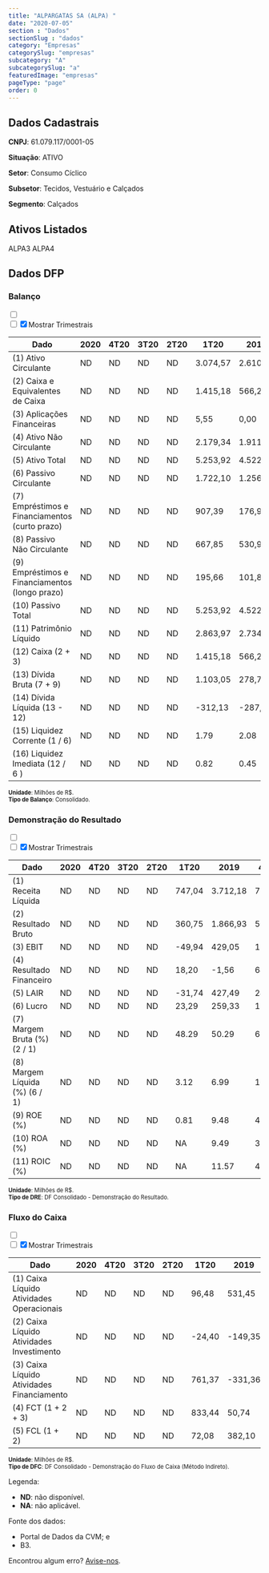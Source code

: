 ```yaml
---  
title: "ALPARGATAS SA (ALPA) "  
date: "2020-07-05"  
section : "Dados"  
sectionSlug : "dados"  
category: "Empresas"  
categorySlug: "empresas"  
subcategory: "A"  
subcategorySlug: "a"  
featuredImage: "empresas"  
pageType: "page"  
order: 0  
---
```



## Dados Cadastrais


**CNPJ**: 61.079.117/0001-05

**Situação**: ATIVO

**Setor**: Consumo Cíclico

**Subsetor**: Tecidos, Vestuário e Calçados

**Segmento**: Calçados


## Ativos Listados


ALPA3 ALPA4 


## Dados DFP

### Balanço
  
<input type='checkbox' class='toggleCommand' id='toggleBalanco' name='toggleBalanco'>  
<div class='filter-group-balanco'>  
<div class='check_button_balanco'>  
<label for='toggleBalanco'>  
<input type='checkbox' data-filter-col='trimBalanco'><input type='checkbox' data-filter-col='trimBalanco' checked><span>Mostrar Trimestrais</span>  
</label>  
</div>  
</div>  
<div class='overflow balancoTableWrapper'>  
<table class='balancoTable'>  
<thead>  
<tr>  
<th class='dataHeader fixedLeftColumn'>Dado</th>  
<th>2020</th>  
<th class='trimHeader' data-col='trimBalanco'>4T20</th>  
<th class='trimHeader' data-col='trimBalanco'>3T20</th>  
<th class='trimHeader' data-col='trimBalanco'>2T20</th>  
<th class='trimHeader' data-col='trimBalanco'>1T20</th>  
<th>2019</th>  
<th class='trimHeader' data-col='trimBalanco'>4T19</th>  
<th class='trimHeader' data-col='trimBalanco'>3T19</th>  
<th class='trimHeader' data-col='trimBalanco'>2T19</th>  
<th class='trimHeader' data-col='trimBalanco'>1T19</th>  
<th>2018</th>  
<th class='trimHeader' data-col='trimBalanco'>4T18</th>  
<th class='trimHeader' data-col='trimBalanco'>3T18</th>  
<th class='trimHeader' data-col='trimBalanco'>2T18</th>  
<th class='trimHeader' data-col='trimBalanco'>1T18</th>  
<th>2017</th>  
<th class='trimHeader' data-col='trimBalanco'>4T17</th>  
<th class='trimHeader' data-col='trimBalanco'>3T17</th>  
<th class='trimHeader' data-col='trimBalanco'>2T17</th>  
<th class='trimHeader' data-col='trimBalanco'>1T17</th>  
<th>2016</th>  
<th class='trimHeader' data-col='trimBalanco'>4T16</th>  
<th class='trimHeader' data-col='trimBalanco'>3T16</th>  
<th class='trimHeader' data-col='trimBalanco'>2T16</th>  
<th class='trimHeader' data-col='trimBalanco'>1T16</th>  
<th>2015</th>  
<th class='trimHeader' data-col='trimBalanco'>4T15</th>  
<th class='trimHeader' data-col='trimBalanco'>3T15</th>  
<th class='trimHeader' data-col='trimBalanco'>2T15</th>  
<th class='trimHeader' data-col='trimBalanco'>1T15</th>  
<th>2014</th>  
<th class='trimHeader' data-col='trimBalanco'>4T14</th>  
<th class='trimHeader' data-col='trimBalanco'>3T14</th>  
<th class='trimHeader' data-col='trimBalanco'>2T14</th>  
<th class='trimHeader' data-col='trimBalanco'>1T14</th>  
<th>2013</th>  
<th class='trimHeader' data-col='trimBalanco'>4T13</th>  
<th class='trimHeader' data-col='trimBalanco'>3T13</th>  
<th class='trimHeader' data-col='trimBalanco'>2T13</th>  
<th class='trimHeader' data-col='trimBalanco'>1T13</th>  
<th>2012</th>  
<th class='trimHeader' data-col='trimBalanco'>4T12</th>  
<th class='trimHeader' data-col='trimBalanco'>3T12</th>  
<th class='trimHeader' data-col='trimBalanco'>2T12</th>  
<th class='trimHeader' data-col='trimBalanco'>1T12</th>  
<th>2011</th>  
<th class='trimHeader' data-col='trimBalanco'>4T11</th>  
<th class='trimHeader' data-col='trimBalanco'>3T11</th>  
<th class='trimHeader' data-col='trimBalanco'>2T11</th>  
<th class='trimHeader' data-col='trimBalanco'>1T11</th>  
<th>2010</th>  
<th class='trimHeader' data-col='trimBalanco'>4T10</th>  
<th class='trimHeader' data-col='trimBalanco'>3T10</th>  
<th class='trimHeader' data-col='trimBalanco'>2T10</th>  
<th class='trimHeader' data-col='trimBalanco'>1T10</th>  
<th>2009</th>  
<th class='trimHeader' data-col='trimBalanco'>4T09</th>  
<th class='trimHeader' data-col='trimBalanco'>3T09</th>  
<th class='trimHeader' data-col='trimBalanco'>2T09</th>  
<th class='trimHeader' data-col='trimBalanco'>1T09</th>  
</tr>  
</thead>  
<tbody>  
<tr class='trContaAtivo'>  
<td class='leftAlignCell rowDescription fixedLeftColumn'>(1) Ativo Circulante</td>  
<td>ND</td>  
<td data-col='trimBalanco' class='trimData'>ND</td>  
<td data-col='trimBalanco' class='trimData'>ND</td>  
<td data-col='trimBalanco' class='trimData'>ND</td>  
<td data-col='trimBalanco' class='trimData'>3.074,57</td>  
<td>2.610,13</td>  
<td data-col='trimBalanco' class='trimData'>2.610,13</td>  
<td data-col='trimBalanco' class='trimData'>2.433,52</td>  
<td data-col='trimBalanco' class='trimData'>2.440,00</td>  
<td data-col='trimBalanco' class='trimData'>2.311,10</td>  
<td>2.389,31</td>  
<td data-col='trimBalanco' class='trimData'>2.389,31</td>  
<td data-col='trimBalanco' class='trimData'>2.311,37</td>  
<td data-col='trimBalanco' class='trimData'>2.275,49</td>  
<td data-col='trimBalanco' class='trimData'>2.351,17</td>  
<td>2.439,91</td>  
<td data-col='trimBalanco' class='trimData'>2.439,91</td>  
<td data-col='trimBalanco' class='trimData'>2.128,17</td>  
<td data-col='trimBalanco' class='trimData'>2.439,91</td>  
<td data-col='trimBalanco' class='trimData'>2.439,91</td>  
<td>2.262,01</td>  
<td data-col='trimBalanco' class='trimData'>2.262,01</td>  
<td data-col='trimBalanco' class='trimData'>2.179,02</td>  
<td data-col='trimBalanco' class='trimData'>2.260,51</td>  
<td data-col='trimBalanco' class='trimData'>2.150,93</td>  
<td>2.208,63</td>  
<td data-col='trimBalanco' class='trimData'>2.208,63</td>  
<td data-col='trimBalanco' class='trimData'>2.374,93</td>  
<td data-col='trimBalanco' class='trimData'>2.208,63</td>  
<td data-col='trimBalanco' class='trimData'>2.349,17</td>  
<td>2.138,86</td>  
<td data-col='trimBalanco' class='trimData'>2.138,86</td>  
<td data-col='trimBalanco' class='trimData'>2.036,18</td>  
<td data-col='trimBalanco' class='trimData'>2.162,39</td>  
<td data-col='trimBalanco' class='trimData'>2.270,56</td>  
<td>2.184,26</td>  
<td data-col='trimBalanco' class='trimData'>2.184,26</td>  
<td data-col='trimBalanco' class='trimData'>2.150,12</td>  
<td data-col='trimBalanco' class='trimData'>1.963,86</td>  
<td data-col='trimBalanco' class='trimData'>1.876,14</td>  
<td>1.838,99</td>  
<td data-col='trimBalanco' class='trimData'>1.838,99</td>  
<td data-col='trimBalanco' class='trimData'>1.887,72</td>  
<td data-col='trimBalanco' class='trimData'>1.838,99</td>  
<td data-col='trimBalanco' class='trimData'>1.670,65</td>  
<td>1.607,58</td>  
<td data-col='trimBalanco' class='trimData'>1.609,54</td>  
<td data-col='trimBalanco' class='trimData'>1.643,16</td>  
<td data-col='trimBalanco' class='trimData'>1.527,16</td>  
<td data-col='trimBalanco' class='trimData'>1.532,59</td>  
<td>1.457,84</td>  
<td data-col='trimBalanco' class='trimData'>1.473,79</td>  
<td data-col='trimBalanco' class='trimData'>1.473,79</td>  
<td data-col='trimBalanco' class='trimData'>1.473,79</td>  
<td data-col='trimBalanco' class='trimData'>1.473,79</td>  
<td>1.012,33</td>  
<td data-col='trimBalanco' class='trimData'>1.012,33</td>  
<td data-col='trimBalanco' class='trimData'>ND</td>  
<td data-col='trimBalanco' class='trimData'>ND</td>  
<td data-col='trimBalanco' class='trimData'>ND</td>  
</tr>  
<tr class='trContaAtivo'>  
<td class='leftAlignCell rowDescription fixedLeftColumn'>(2) Caixa e Equivalentes de Caixa</td>  
<td>ND</td>  
<td data-col='trimBalanco' class='trimData'>ND</td>  
<td data-col='trimBalanco' class='trimData'>ND</td>  
<td data-col='trimBalanco' class='trimData'>ND</td>  
<td data-col='trimBalanco' class='trimData'>1.415,18</td>  
<td>566,26</td>  
<td data-col='trimBalanco' class='trimData'>566,26</td>  
<td data-col='trimBalanco' class='trimData'>390,24</td>  
<td data-col='trimBalanco' class='trimData'>617,91</td>  
<td data-col='trimBalanco' class='trimData'>466,21</td>  
<td>518,78</td>  
<td data-col='trimBalanco' class='trimData'>518,78</td>  
<td data-col='trimBalanco' class='trimData'>553,08</td>  
<td data-col='trimBalanco' class='trimData'>579,38</td>  
<td data-col='trimBalanco' class='trimData'>695,84</td>  
<td>629,24</td>  
<td data-col='trimBalanco' class='trimData'>629,24</td>  
<td data-col='trimBalanco' class='trimData'>338,51</td>  
<td data-col='trimBalanco' class='trimData'>629,24</td>  
<td data-col='trimBalanco' class='trimData'>629,24</td>  
<td>391,35</td>  
<td data-col='trimBalanco' class='trimData'>391,35</td>  
<td data-col='trimBalanco' class='trimData'>319,80</td>  
<td data-col='trimBalanco' class='trimData'>482,46</td>  
<td data-col='trimBalanco' class='trimData'>341,32</td>  
<td>394,93</td>  
<td data-col='trimBalanco' class='trimData'>394,93</td>  
<td data-col='trimBalanco' class='trimData'>359,48</td>  
<td data-col='trimBalanco' class='trimData'>394,93</td>  
<td data-col='trimBalanco' class='trimData'>435,68</td>  
<td>316,61</td>  
<td data-col='trimBalanco' class='trimData'>316,61</td>  
<td data-col='trimBalanco' class='trimData'>389,34</td>  
<td data-col='trimBalanco' class='trimData'>384,25</td>  
<td data-col='trimBalanco' class='trimData'>277,65</td>  
<td>134,68</td>  
<td data-col='trimBalanco' class='trimData'>134,68</td>  
<td data-col='trimBalanco' class='trimData'>160,23</td>  
<td data-col='trimBalanco' class='trimData'>194,04</td>  
<td data-col='trimBalanco' class='trimData'>191,22</td>  
<td>122,83</td>  
<td data-col='trimBalanco' class='trimData'>122,83</td>  
<td data-col='trimBalanco' class='trimData'>527,81</td>  
<td data-col='trimBalanco' class='trimData'>122,83</td>  
<td data-col='trimBalanco' class='trimData'>507,31</td>  
<td>222,21</td>  
<td data-col='trimBalanco' class='trimData'>510,47</td>  
<td data-col='trimBalanco' class='trimData'>270,33</td>  
<td data-col='trimBalanco' class='trimData'>284,40</td>  
<td data-col='trimBalanco' class='trimData'>370,61</td>  
<td>523,36</td>  
<td data-col='trimBalanco' class='trimData'>482,49</td>  
<td data-col='trimBalanco' class='trimData'>482,49</td>  
<td data-col='trimBalanco' class='trimData'>482,49</td>  
<td data-col='trimBalanco' class='trimData'>482,49</td>  
<td>306,59</td>  
<td data-col='trimBalanco' class='trimData'>306,59</td>  
<td data-col='trimBalanco' class='trimData'>ND</td>  
<td data-col='trimBalanco' class='trimData'>ND</td>  
<td data-col='trimBalanco' class='trimData'>ND</td>  
</tr>  
<tr class='trContaAtivo'>  
<td class='leftAlignCell rowDescription fixedLeftColumn'>(3) Aplicações Financeiras</td>  
<td>ND</td>  
<td data-col='trimBalanco' class='trimData'>ND</td>  
<td data-col='trimBalanco' class='trimData'>ND</td>  
<td data-col='trimBalanco' class='trimData'>ND</td>  
<td data-col='trimBalanco' class='trimData'>5,55</td>  
<td>0,00</td>  
<td data-col='trimBalanco' class='trimData'>0,00</td>  
<td data-col='trimBalanco' class='trimData'>154,31</td>  
<td data-col='trimBalanco' class='trimData'>45,33</td>  
<td data-col='trimBalanco' class='trimData'>123,98</td>  
<td>22,16</td>  
<td data-col='trimBalanco' class='trimData'>22,16</td>  
<td data-col='trimBalanco' class='trimData'>74,79</td>  
<td data-col='trimBalanco' class='trimData'>77,99</td>  
<td data-col='trimBalanco' class='trimData'>14,11</td>  
<td>77,11</td>  
<td data-col='trimBalanco' class='trimData'>77,11</td>  
<td data-col='trimBalanco' class='trimData'>32,14</td>  
<td data-col='trimBalanco' class='trimData'>77,11</td>  
<td data-col='trimBalanco' class='trimData'>77,11</td>  
<td>110,77</td>  
<td data-col='trimBalanco' class='trimData'>110,77</td>  
<td data-col='trimBalanco' class='trimData'>75,00</td>  
<td data-col='trimBalanco' class='trimData'>50,68</td>  
<td data-col='trimBalanco' class='trimData'>50,52</td>  
<td>93,27</td>  
<td data-col='trimBalanco' class='trimData'>93,27</td>  
<td data-col='trimBalanco' class='trimData'>117,07</td>  
<td data-col='trimBalanco' class='trimData'>93,27</td>  
<td data-col='trimBalanco' class='trimData'>150,19</td>  
<td>169,01</td>  
<td data-col='trimBalanco' class='trimData'>169,01</td>  
<td data-col='trimBalanco' class='trimData'>150,23</td>  
<td data-col='trimBalanco' class='trimData'>286,29</td>  
<td data-col='trimBalanco' class='trimData'>557,48</td>  
<td>679,72</td>  
<td data-col='trimBalanco' class='trimData'>679,72</td>  
<td data-col='trimBalanco' class='trimData'>587,29</td>  
<td data-col='trimBalanco' class='trimData'>444,96</td>  
<td data-col='trimBalanco' class='trimData'>422,08</td>  
<td>494,08</td>  
<td data-col='trimBalanco' class='trimData'>494,08</td>  
<td data-col='trimBalanco' class='trimData'>132,49</td>  
<td data-col='trimBalanco' class='trimData'>494,08</td>  
<td data-col='trimBalanco' class='trimData'>173,37</td>  
<td>448,74</td>  
<td data-col='trimBalanco' class='trimData'>160,49</td>  
<td data-col='trimBalanco' class='trimData'>413,38</td>  
<td data-col='trimBalanco' class='trimData'>382,05</td>  
<td data-col='trimBalanco' class='trimData'>289,58</td>  
<td>131,31</td>  
<td data-col='trimBalanco' class='trimData'>172,18</td>  
<td data-col='trimBalanco' class='trimData'>172,18</td>  
<td data-col='trimBalanco' class='trimData'>172,18</td>  
<td data-col='trimBalanco' class='trimData'>172,18</td>  
<td>0,00</td>  
<td data-col='trimBalanco' class='trimData'>0,00</td>  
<td data-col='trimBalanco' class='trimData'>ND</td>  
<td data-col='trimBalanco' class='trimData'>ND</td>  
<td data-col='trimBalanco' class='trimData'>ND</td>  
</tr>  
<tr class='trContaAtivo'>  
<td class='leftAlignCell rowDescription fixedLeftColumn'>(4) Ativo Não Circulante</td>  
<td>ND</td>  
<td data-col='trimBalanco' class='trimData'>ND</td>  
<td data-col='trimBalanco' class='trimData'>ND</td>  
<td data-col='trimBalanco' class='trimData'>ND</td>  
<td data-col='trimBalanco' class='trimData'>2.179,34</td>  
<td>1.911,91</td>  
<td data-col='trimBalanco' class='trimData'>1.911,91</td>  
<td data-col='trimBalanco' class='trimData'>1.928,01</td>  
<td data-col='trimBalanco' class='trimData'>1.882,90</td>  
<td data-col='trimBalanco' class='trimData'>1.897,77</td>  
<td>1.590,79</td>  
<td data-col='trimBalanco' class='trimData'>1.590,79</td>  
<td data-col='trimBalanco' class='trimData'>1.580,13</td>  
<td data-col='trimBalanco' class='trimData'>1.403,34</td>  
<td data-col='trimBalanco' class='trimData'>1.422,13</td>  
<td>1.406,48</td>  
<td data-col='trimBalanco' class='trimData'>1.406,48</td>  
<td data-col='trimBalanco' class='trimData'>1.512,29</td>  
<td data-col='trimBalanco' class='trimData'>1.413,54</td>  
<td data-col='trimBalanco' class='trimData'>1.413,54</td>  
<td>1.520,05</td>  
<td data-col='trimBalanco' class='trimData'>1.520,05</td>  
<td data-col='trimBalanco' class='trimData'>1.511,20</td>  
<td data-col='trimBalanco' class='trimData'>1.516,24</td>  
<td data-col='trimBalanco' class='trimData'>1.524,56</td>  
<td>1.554,84</td>  
<td data-col='trimBalanco' class='trimData'>1.554,84</td>  
<td data-col='trimBalanco' class='trimData'>1.575,48</td>  
<td data-col='trimBalanco' class='trimData'>1.554,84</td>  
<td data-col='trimBalanco' class='trimData'>1.514,95</td>  
<td>1.511,77</td>  
<td data-col='trimBalanco' class='trimData'>1.507,71</td>  
<td data-col='trimBalanco' class='trimData'>1.194,25</td>  
<td data-col='trimBalanco' class='trimData'>1.158,14</td>  
<td data-col='trimBalanco' class='trimData'>1.155,47</td>  
<td>1.177,72</td>  
<td data-col='trimBalanco' class='trimData'>1.177,72</td>  
<td data-col='trimBalanco' class='trimData'>1.167,52</td>  
<td data-col='trimBalanco' class='trimData'>1.148,31</td>  
<td data-col='trimBalanco' class='trimData'>1.104,76</td>  
<td>901,74</td>  
<td data-col='trimBalanco' class='trimData'>901,74</td>  
<td data-col='trimBalanco' class='trimData'>870,42</td>  
<td data-col='trimBalanco' class='trimData'>901,74</td>  
<td data-col='trimBalanco' class='trimData'>846,29</td>  
<td>800,59</td>  
<td data-col='trimBalanco' class='trimData'>833,01</td>  
<td data-col='trimBalanco' class='trimData'>822,81</td>  
<td data-col='trimBalanco' class='trimData'>782,15</td>  
<td data-col='trimBalanco' class='trimData'>794,56</td>  
<td>799,70</td>  
<td data-col='trimBalanco' class='trimData'>772,81</td>  
<td data-col='trimBalanco' class='trimData'>799,70</td>  
<td data-col='trimBalanco' class='trimData'>799,70</td>  
<td data-col='trimBalanco' class='trimData'>799,70</td>  
<td>789,39</td>  
<td data-col='trimBalanco' class='trimData'>789,39</td>  
<td data-col='trimBalanco' class='trimData'>ND</td>  
<td data-col='trimBalanco' class='trimData'>ND</td>  
<td data-col='trimBalanco' class='trimData'>ND</td>  
</tr>  
<tr class='trContaAtivo'>  
<td class='leftAlignCell rowDescription fixedLeftColumn'>(5) Ativo Total</td>  
<td>ND</td>  
<td data-col='trimBalanco' class='trimData'>ND</td>  
<td data-col='trimBalanco' class='trimData'>ND</td>  
<td data-col='trimBalanco' class='trimData'>ND</td>  
<td data-col='trimBalanco' class='trimData'>5.253,92</td>  
<td>4.522,04</td>  
<td data-col='trimBalanco' class='trimData'>4.522,04</td>  
<td data-col='trimBalanco' class='trimData'>4.361,53</td>  
<td data-col='trimBalanco' class='trimData'>4.322,90</td>  
<td data-col='trimBalanco' class='trimData'>4.208,88</td>  
<td>3.980,11</td>  
<td data-col='trimBalanco' class='trimData'>3.980,11</td>  
<td data-col='trimBalanco' class='trimData'>3.891,51</td>  
<td data-col='trimBalanco' class='trimData'>3.678,83</td>  
<td data-col='trimBalanco' class='trimData'>3.773,31</td>  
<td>3.846,39</td>  
<td data-col='trimBalanco' class='trimData'>3.846,39</td>  
<td data-col='trimBalanco' class='trimData'>3.640,46</td>  
<td data-col='trimBalanco' class='trimData'>3.853,45</td>  
<td data-col='trimBalanco' class='trimData'>3.853,45</td>  
<td>3.782,05</td>  
<td data-col='trimBalanco' class='trimData'>3.782,05</td>  
<td data-col='trimBalanco' class='trimData'>3.690,22</td>  
<td data-col='trimBalanco' class='trimData'>3.776,74</td>  
<td data-col='trimBalanco' class='trimData'>3.675,49</td>  
<td>3.763,47</td>  
<td data-col='trimBalanco' class='trimData'>3.763,47</td>  
<td data-col='trimBalanco' class='trimData'>3.950,41</td>  
<td data-col='trimBalanco' class='trimData'>3.763,47</td>  
<td data-col='trimBalanco' class='trimData'>3.864,12</td>  
<td>3.650,62</td>  
<td data-col='trimBalanco' class='trimData'>3.646,57</td>  
<td data-col='trimBalanco' class='trimData'>3.230,44</td>  
<td data-col='trimBalanco' class='trimData'>3.320,53</td>  
<td data-col='trimBalanco' class='trimData'>3.426,03</td>  
<td>3.361,98</td>  
<td data-col='trimBalanco' class='trimData'>3.361,98</td>  
<td data-col='trimBalanco' class='trimData'>3.317,64</td>  
<td data-col='trimBalanco' class='trimData'>3.112,18</td>  
<td data-col='trimBalanco' class='trimData'>2.980,90</td>  
<td>2.740,73</td>  
<td data-col='trimBalanco' class='trimData'>2.740,73</td>  
<td data-col='trimBalanco' class='trimData'>2.758,14</td>  
<td data-col='trimBalanco' class='trimData'>2.740,73</td>  
<td data-col='trimBalanco' class='trimData'>2.516,93</td>  
<td>2.408,17</td>  
<td data-col='trimBalanco' class='trimData'>2.442,55</td>  
<td data-col='trimBalanco' class='trimData'>2.465,97</td>  
<td data-col='trimBalanco' class='trimData'>2.309,31</td>  
<td data-col='trimBalanco' class='trimData'>2.327,15</td>  
<td>2.257,53</td>  
<td data-col='trimBalanco' class='trimData'>2.246,60</td>  
<td data-col='trimBalanco' class='trimData'>2.273,49</td>  
<td data-col='trimBalanco' class='trimData'>2.273,49</td>  
<td data-col='trimBalanco' class='trimData'>2.273,49</td>  
<td>1.801,72</td>  
<td data-col='trimBalanco' class='trimData'>1.801,72</td>  
<td data-col='trimBalanco' class='trimData'>ND</td>  
<td data-col='trimBalanco' class='trimData'>ND</td>  
<td data-col='trimBalanco' class='trimData'>ND</td>  
</tr>  
<tr class='trContaPassivo'>  
<td class='leftAlignCell rowDescription fixedLeftColumn'>(6) Passivo Circulante</td>  
<td>ND</td>  
<td data-col='trimBalanco' class='trimData'>ND</td>  
<td data-col='trimBalanco' class='trimData'>ND</td>  
<td data-col='trimBalanco' class='trimData'>ND</td>  
<td data-col='trimBalanco' class='trimData'>1.722,10</td>  
<td>1.256,49</td>  
<td data-col='trimBalanco' class='trimData'>1.256,49</td>  
<td data-col='trimBalanco' class='trimData'>1.117,30</td>  
<td data-col='trimBalanco' class='trimData'>1.161,30</td>  
<td data-col='trimBalanco' class='trimData'>1.094,75</td>  
<td>1.159,61</td>  
<td data-col='trimBalanco' class='trimData'>1.159,61</td>  
<td data-col='trimBalanco' class='trimData'>1.127,55</td>  
<td data-col='trimBalanco' class='trimData'>1.023,12</td>  
<td data-col='trimBalanco' class='trimData'>1.063,64</td>  
<td>1.115,86</td>  
<td data-col='trimBalanco' class='trimData'>1.115,86</td>  
<td data-col='trimBalanco' class='trimData'>1.242,90</td>  
<td data-col='trimBalanco' class='trimData'>1.121,51</td>  
<td data-col='trimBalanco' class='trimData'>1.121,51</td>  
<td>994,53</td>  
<td data-col='trimBalanco' class='trimData'>994,53</td>  
<td data-col='trimBalanco' class='trimData'>994,34</td>  
<td data-col='trimBalanco' class='trimData'>1.129,24</td>  
<td data-col='trimBalanco' class='trimData'>1.183,42</td>  
<td>1.309,52</td>  
<td data-col='trimBalanco' class='trimData'>1.309,52</td>  
<td data-col='trimBalanco' class='trimData'>1.389,66</td>  
<td data-col='trimBalanco' class='trimData'>1.309,52</td>  
<td data-col='trimBalanco' class='trimData'>1.283,10</td>  
<td>995,62</td>  
<td data-col='trimBalanco' class='trimData'>995,62</td>  
<td data-col='trimBalanco' class='trimData'>892,28</td>  
<td data-col='trimBalanco' class='trimData'>981,97</td>  
<td data-col='trimBalanco' class='trimData'>1.025,29</td>  
<td>1.014,52</td>  
<td data-col='trimBalanco' class='trimData'>1.014,52</td>  
<td data-col='trimBalanco' class='trimData'>949,78</td>  
<td data-col='trimBalanco' class='trimData'>866,58</td>  
<td data-col='trimBalanco' class='trimData'>826,08</td>  
<td>755,46</td>  
<td data-col='trimBalanco' class='trimData'>755,46</td>  
<td data-col='trimBalanco' class='trimData'>819,48</td>  
<td data-col='trimBalanco' class='trimData'>755,46</td>  
<td data-col='trimBalanco' class='trimData'>655,44</td>  
<td>664,34</td>  
<td data-col='trimBalanco' class='trimData'>666,30</td>  
<td data-col='trimBalanco' class='trimData'>731,35</td>  
<td data-col='trimBalanco' class='trimData'>640,86</td>  
<td data-col='trimBalanco' class='trimData'>629,72</td>  
<td>606,82</td>  
<td data-col='trimBalanco' class='trimData'>622,77</td>  
<td data-col='trimBalanco' class='trimData'>622,77</td>  
<td data-col='trimBalanco' class='trimData'>622,77</td>  
<td data-col='trimBalanco' class='trimData'>622,77</td>  
<td>390,73</td>  
<td data-col='trimBalanco' class='trimData'>390,73</td>  
<td data-col='trimBalanco' class='trimData'>ND</td>  
<td data-col='trimBalanco' class='trimData'>ND</td>  
<td data-col='trimBalanco' class='trimData'>ND</td>  
</tr>  
<tr class='trContaPassivo'>  
<td class='leftAlignCell rowDescription fixedLeftColumn'>(7) Empréstimos e Financiamentos (curto prazo)</td>  
<td>ND</td>  
<td data-col='trimBalanco' class='trimData'>ND</td>  
<td data-col='trimBalanco' class='trimData'>ND</td>  
<td data-col='trimBalanco' class='trimData'>ND</td>  
<td data-col='trimBalanco' class='trimData'>907,39</td>  
<td>176,93</td>  
<td data-col='trimBalanco' class='trimData'>176,93</td>  
<td data-col='trimBalanco' class='trimData'>224,75</td>  
<td data-col='trimBalanco' class='trimData'>282,98</td>  
<td data-col='trimBalanco' class='trimData'>360,71</td>  
<td>382,26</td>  
<td data-col='trimBalanco' class='trimData'>382,26</td>  
<td data-col='trimBalanco' class='trimData'>271,56</td>  
<td data-col='trimBalanco' class='trimData'>282,51</td>  
<td data-col='trimBalanco' class='trimData'>257,29</td>  
<td>408,94</td>  
<td data-col='trimBalanco' class='trimData'>408,94</td>  
<td data-col='trimBalanco' class='trimData'>562,89</td>  
<td data-col='trimBalanco' class='trimData'>408,94</td>  
<td data-col='trimBalanco' class='trimData'>408,94</td>  
<td>209,91</td>  
<td data-col='trimBalanco' class='trimData'>209,91</td>  
<td data-col='trimBalanco' class='trimData'>183,73</td>  
<td data-col='trimBalanco' class='trimData'>341,13</td>  
<td data-col='trimBalanco' class='trimData'>402,88</td>  
<td>495,24</td>  
<td data-col='trimBalanco' class='trimData'>495,24</td>  
<td data-col='trimBalanco' class='trimData'>338,58</td>  
<td data-col='trimBalanco' class='trimData'>495,24</td>  
<td data-col='trimBalanco' class='trimData'>388,62</td>  
<td>295,93</td>  
<td data-col='trimBalanco' class='trimData'>295,93</td>  
<td data-col='trimBalanco' class='trimData'>201,96</td>  
<td data-col='trimBalanco' class='trimData'>164,79</td>  
<td data-col='trimBalanco' class='trimData'>244,85</td>  
<td>275,31</td>  
<td data-col='trimBalanco' class='trimData'>275,31</td>  
<td data-col='trimBalanco' class='trimData'>263,22</td>  
<td data-col='trimBalanco' class='trimData'>222,97</td>  
<td data-col='trimBalanco' class='trimData'>204,63</td>  
<td>188,41</td>  
<td data-col='trimBalanco' class='trimData'>188,41</td>  
<td data-col='trimBalanco' class='trimData'>185,03</td>  
<td data-col='trimBalanco' class='trimData'>188,41</td>  
<td data-col='trimBalanco' class='trimData'>149,96</td>  
<td>180,08</td>  
<td data-col='trimBalanco' class='trimData'>180,08</td>  
<td data-col='trimBalanco' class='trimData'>255,63</td>  
<td data-col='trimBalanco' class='trimData'>222,49</td>  
<td data-col='trimBalanco' class='trimData'>220,83</td>  
<td>226,37</td>  
<td data-col='trimBalanco' class='trimData'>226,37</td>  
<td data-col='trimBalanco' class='trimData'>226,37</td>  
<td data-col='trimBalanco' class='trimData'>226,37</td>  
<td data-col='trimBalanco' class='trimData'>226,37</td>  
<td>109,34</td>  
<td data-col='trimBalanco' class='trimData'>109,34</td>  
<td data-col='trimBalanco' class='trimData'>ND</td>  
<td data-col='trimBalanco' class='trimData'>ND</td>  
<td data-col='trimBalanco' class='trimData'>ND</td>  
</tr>  
<tr class='trContaPassivo'>  
<td class='leftAlignCell rowDescription fixedLeftColumn'>(8) Passivo Não Circulante</td>  
<td>ND</td>  
<td data-col='trimBalanco' class='trimData'>ND</td>  
<td data-col='trimBalanco' class='trimData'>ND</td>  
<td data-col='trimBalanco' class='trimData'>ND</td>  
<td data-col='trimBalanco' class='trimData'>667,85</td>  
<td>530,95</td>  
<td data-col='trimBalanco' class='trimData'>530,95</td>  
<td data-col='trimBalanco' class='trimData'>641,82</td>  
<td data-col='trimBalanco' class='trimData'>632,64</td>  
<td data-col='trimBalanco' class='trimData'>614,49</td>  
<td>350,66</td>  
<td data-col='trimBalanco' class='trimData'>350,66</td>  
<td data-col='trimBalanco' class='trimData'>445,17</td>  
<td data-col='trimBalanco' class='trimData'>453,99</td>  
<td data-col='trimBalanco' class='trimData'>473,35</td>  
<td>466,15</td>  
<td data-col='trimBalanco' class='trimData'>466,15</td>  
<td data-col='trimBalanco' class='trimData'>140,79</td>  
<td data-col='trimBalanco' class='trimData'>467,56</td>  
<td data-col='trimBalanco' class='trimData'>467,56</td>  
<td>721,77</td>  
<td data-col='trimBalanco' class='trimData'>721,77</td>  
<td data-col='trimBalanco' class='trimData'>654,82</td>  
<td data-col='trimBalanco' class='trimData'>662,98</td>  
<td data-col='trimBalanco' class='trimData'>501,54</td>  
<td>522,72</td>  
<td data-col='trimBalanco' class='trimData'>522,72</td>  
<td data-col='trimBalanco' class='trimData'>546,62</td>  
<td data-col='trimBalanco' class='trimData'>522,72</td>  
<td data-col='trimBalanco' class='trimData'>527,94</td>  
<td>554,10</td>  
<td data-col='trimBalanco' class='trimData'>550,04</td>  
<td data-col='trimBalanco' class='trimData'>434,90</td>  
<td data-col='trimBalanco' class='trimData'>464,76</td>  
<td data-col='trimBalanco' class='trimData'>502,79</td>  
<td>513,01</td>  
<td data-col='trimBalanco' class='trimData'>513,01</td>  
<td data-col='trimBalanco' class='trimData'>592,72</td>  
<td data-col='trimBalanco' class='trimData'>499,32</td>  
<td data-col='trimBalanco' class='trimData'>440,05</td>  
<td>324,37</td>  
<td data-col='trimBalanco' class='trimData'>324,37</td>  
<td data-col='trimBalanco' class='trimData'>316,53</td>  
<td data-col='trimBalanco' class='trimData'>324,37</td>  
<td data-col='trimBalanco' class='trimData'>319,19</td>  
<td>253,97</td>  
<td data-col='trimBalanco' class='trimData'>286,40</td>  
<td data-col='trimBalanco' class='trimData'>280,98</td>  
<td data-col='trimBalanco' class='trimData'>286,67</td>  
<td data-col='trimBalanco' class='trimData'>299,13</td>  
<td>302,64</td>  
<td data-col='trimBalanco' class='trimData'>275,76</td>  
<td data-col='trimBalanco' class='trimData'>302,64</td>  
<td data-col='trimBalanco' class='trimData'>302,64</td>  
<td data-col='trimBalanco' class='trimData'>302,64</td>  
<td>281,01</td>  
<td data-col='trimBalanco' class='trimData'>281,01</td>  
<td data-col='trimBalanco' class='trimData'>ND</td>  
<td data-col='trimBalanco' class='trimData'>ND</td>  
<td data-col='trimBalanco' class='trimData'>ND</td>  
</tr>  
<tr class='trContaPassivo'>  
<td class='leftAlignCell rowDescription fixedLeftColumn'>(9) Empréstimos e Financiamentos (longo prazo)</td>  
<td>ND</td>  
<td data-col='trimBalanco' class='trimData'>ND</td>  
<td data-col='trimBalanco' class='trimData'>ND</td>  
<td data-col='trimBalanco' class='trimData'>ND</td>  
<td data-col='trimBalanco' class='trimData'>195,66</td>  
<td>101,83</td>  
<td data-col='trimBalanco' class='trimData'>101,83</td>  
<td data-col='trimBalanco' class='trimData'>207,99</td>  
<td data-col='trimBalanco' class='trimData'>214,16</td>  
<td data-col='trimBalanco' class='trimData'>220,33</td>  
<td>230,68</td>  
<td data-col='trimBalanco' class='trimData'>230,68</td>  
<td data-col='trimBalanco' class='trimData'>328,39</td>  
<td data-col='trimBalanco' class='trimData'>334,92</td>  
<td data-col='trimBalanco' class='trimData'>341,38</td>  
<td>324,70</td>  
<td data-col='trimBalanco' class='trimData'>324,70</td>  
<td data-col='trimBalanco' class='trimData'>0,00</td>  
<td data-col='trimBalanco' class='trimData'>324,70</td>  
<td data-col='trimBalanco' class='trimData'>324,70</td>  
<td>382,77</td>  
<td data-col='trimBalanco' class='trimData'>382,77</td>  
<td data-col='trimBalanco' class='trimData'>332,86</td>  
<td data-col='trimBalanco' class='trimData'>341,30</td>  
<td data-col='trimBalanco' class='trimData'>168,97</td>  
<td>177,45</td>  
<td data-col='trimBalanco' class='trimData'>177,45</td>  
<td data-col='trimBalanco' class='trimData'>187,64</td>  
<td data-col='trimBalanco' class='trimData'>177,45</td>  
<td data-col='trimBalanco' class='trimData'>184,69</td>  
<td>218,07</td>  
<td data-col='trimBalanco' class='trimData'>218,07</td>  
<td data-col='trimBalanco' class='trimData'>197,51</td>  
<td data-col='trimBalanco' class='trimData'>236,47</td>  
<td data-col='trimBalanco' class='trimData'>280,51</td>  
<td>281,52</td>  
<td data-col='trimBalanco' class='trimData'>281,52</td>  
<td data-col='trimBalanco' class='trimData'>258,19</td>  
<td data-col='trimBalanco' class='trimData'>166,58</td>  
<td data-col='trimBalanco' class='trimData'>125,54</td>  
<td>110,35</td>  
<td data-col='trimBalanco' class='trimData'>110,35</td>  
<td data-col='trimBalanco' class='trimData'>114,26</td>  
<td data-col='trimBalanco' class='trimData'>110,35</td>  
<td data-col='trimBalanco' class='trimData'>91,56</td>  
<td>55,86</td>  
<td data-col='trimBalanco' class='trimData'>55,86</td>  
<td data-col='trimBalanco' class='trimData'>61,74</td>  
<td data-col='trimBalanco' class='trimData'>61,76</td>  
<td data-col='trimBalanco' class='trimData'>65,61</td>  
<td>69,59</td>  
<td data-col='trimBalanco' class='trimData'>69,59</td>  
<td data-col='trimBalanco' class='trimData'>69,59</td>  
<td data-col='trimBalanco' class='trimData'>69,59</td>  
<td data-col='trimBalanco' class='trimData'>69,59</td>  
<td>86,91</td>  
<td data-col='trimBalanco' class='trimData'>86,91</td>  
<td data-col='trimBalanco' class='trimData'>ND</td>  
<td data-col='trimBalanco' class='trimData'>ND</td>  
<td data-col='trimBalanco' class='trimData'>ND</td>  
</tr>  
<tr class='trContaPassivo'>  
<td class='leftAlignCell rowDescription fixedLeftColumn'>(10) Passivo Total</td>  
<td>ND</td>  
<td data-col='trimBalanco' class='trimData'>ND</td>  
<td data-col='trimBalanco' class='trimData'>ND</td>  
<td data-col='trimBalanco' class='trimData'>ND</td>  
<td data-col='trimBalanco' class='trimData'>5.253,92</td>  
<td>4.522,04</td>  
<td data-col='trimBalanco' class='trimData'>4.522,04</td>  
<td data-col='trimBalanco' class='trimData'>4.361,53</td>  
<td data-col='trimBalanco' class='trimData'>4.322,90</td>  
<td data-col='trimBalanco' class='trimData'>4.208,88</td>  
<td>3.980,11</td>  
<td data-col='trimBalanco' class='trimData'>3.980,11</td>  
<td data-col='trimBalanco' class='trimData'>3.891,51</td>  
<td data-col='trimBalanco' class='trimData'>3.678,83</td>  
<td data-col='trimBalanco' class='trimData'>3.773,31</td>  
<td>3.846,39</td>  
<td data-col='trimBalanco' class='trimData'>3.846,39</td>  
<td data-col='trimBalanco' class='trimData'>3.640,46</td>  
<td data-col='trimBalanco' class='trimData'>3.853,45</td>  
<td data-col='trimBalanco' class='trimData'>3.853,45</td>  
<td>3.782,05</td>  
<td data-col='trimBalanco' class='trimData'>3.782,05</td>  
<td data-col='trimBalanco' class='trimData'>3.690,22</td>  
<td data-col='trimBalanco' class='trimData'>3.776,74</td>  
<td data-col='trimBalanco' class='trimData'>3.675,49</td>  
<td>3.763,47</td>  
<td data-col='trimBalanco' class='trimData'>3.763,47</td>  
<td data-col='trimBalanco' class='trimData'>3.950,41</td>  
<td data-col='trimBalanco' class='trimData'>3.763,47</td>  
<td data-col='trimBalanco' class='trimData'>3.864,12</td>  
<td>3.650,62</td>  
<td data-col='trimBalanco' class='trimData'>3.646,57</td>  
<td data-col='trimBalanco' class='trimData'>3.230,44</td>  
<td data-col='trimBalanco' class='trimData'>3.320,53</td>  
<td data-col='trimBalanco' class='trimData'>3.426,03</td>  
<td>3.361,98</td>  
<td data-col='trimBalanco' class='trimData'>3.361,98</td>  
<td data-col='trimBalanco' class='trimData'>3.317,64</td>  
<td data-col='trimBalanco' class='trimData'>3.112,18</td>  
<td data-col='trimBalanco' class='trimData'>2.980,90</td>  
<td>2.740,73</td>  
<td data-col='trimBalanco' class='trimData'>2.740,73</td>  
<td data-col='trimBalanco' class='trimData'>2.758,14</td>  
<td data-col='trimBalanco' class='trimData'>2.740,73</td>  
<td data-col='trimBalanco' class='trimData'>2.516,93</td>  
<td>2.408,17</td>  
<td data-col='trimBalanco' class='trimData'>2.442,55</td>  
<td data-col='trimBalanco' class='trimData'>2.465,97</td>  
<td data-col='trimBalanco' class='trimData'>2.309,31</td>  
<td data-col='trimBalanco' class='trimData'>2.327,15</td>  
<td>2.257,53</td>  
<td data-col='trimBalanco' class='trimData'>2.246,60</td>  
<td data-col='trimBalanco' class='trimData'>2.273,49</td>  
<td data-col='trimBalanco' class='trimData'>2.273,49</td>  
<td data-col='trimBalanco' class='trimData'>2.273,49</td>  
<td>1.801,72</td>  
<td data-col='trimBalanco' class='trimData'>1.801,72</td>  
<td data-col='trimBalanco' class='trimData'>ND</td>  
<td data-col='trimBalanco' class='trimData'>ND</td>  
<td data-col='trimBalanco' class='trimData'>ND</td>  
</tr>  
<tr class='trContaPassivo'>  
<td class='leftAlignCell rowDescription fixedLeftColumn'>(11) Patrimônio Líquido</td>  
<td>ND</td>  
<td data-col='trimBalanco' class='trimData'>ND</td>  
<td data-col='trimBalanco' class='trimData'>ND</td>  
<td data-col='trimBalanco' class='trimData'>ND</td>  
<td data-col='trimBalanco' class='trimData'>2.863,97</td>  
<td>2.734,59</td>  
<td data-col='trimBalanco' class='trimData'>2.734,59</td>  
<td data-col='trimBalanco' class='trimData'>2.602,42</td>  
<td data-col='trimBalanco' class='trimData'>2.528,95</td>  
<td data-col='trimBalanco' class='trimData'>2.499,64</td>  
<td>2.469,84</td>  
<td data-col='trimBalanco' class='trimData'>2.469,84</td>  
<td data-col='trimBalanco' class='trimData'>2.318,78</td>  
<td data-col='trimBalanco' class='trimData'>2.201,72</td>  
<td data-col='trimBalanco' class='trimData'>2.236,32</td>  
<td>2.264,39</td>  
<td data-col='trimBalanco' class='trimData'>2.264,39</td>  
<td data-col='trimBalanco' class='trimData'>2.256,78</td>  
<td data-col='trimBalanco' class='trimData'>2.264,39</td>  
<td data-col='trimBalanco' class='trimData'>2.264,39</td>  
<td>2.065,75</td>  
<td data-col='trimBalanco' class='trimData'>2.065,75</td>  
<td data-col='trimBalanco' class='trimData'>2.041,06</td>  
<td data-col='trimBalanco' class='trimData'>1.984,52</td>  
<td data-col='trimBalanco' class='trimData'>1.990,53</td>  
<td>1.931,24</td>  
<td data-col='trimBalanco' class='trimData'>1.931,24</td>  
<td data-col='trimBalanco' class='trimData'>2.014,13</td>  
<td data-col='trimBalanco' class='trimData'>1.931,24</td>  
<td data-col='trimBalanco' class='trimData'>2.053,08</td>  
<td>2.100,90</td>  
<td data-col='trimBalanco' class='trimData'>2.100,90</td>  
<td data-col='trimBalanco' class='trimData'>1.903,25</td>  
<td data-col='trimBalanco' class='trimData'>1.873,79</td>  
<td data-col='trimBalanco' class='trimData'>1.897,96</td>  
<td>1.834,45</td>  
<td data-col='trimBalanco' class='trimData'>1.834,45</td>  
<td data-col='trimBalanco' class='trimData'>1.775,14</td>  
<td data-col='trimBalanco' class='trimData'>1.746,27</td>  
<td data-col='trimBalanco' class='trimData'>1.714,76</td>  
<td>1.660,90</td>  
<td data-col='trimBalanco' class='trimData'>1.660,90</td>  
<td data-col='trimBalanco' class='trimData'>1.622,13</td>  
<td data-col='trimBalanco' class='trimData'>1.660,90</td>  
<td data-col='trimBalanco' class='trimData'>1.542,30</td>  
<td>1.489,86</td>  
<td data-col='trimBalanco' class='trimData'>1.489,86</td>  
<td data-col='trimBalanco' class='trimData'>1.453,63</td>  
<td data-col='trimBalanco' class='trimData'>1.381,78</td>  
<td data-col='trimBalanco' class='trimData'>1.398,30</td>  
<td>1.348,07</td>  
<td data-col='trimBalanco' class='trimData'>1.348,07</td>  
<td data-col='trimBalanco' class='trimData'>1.348,07</td>  
<td data-col='trimBalanco' class='trimData'>1.348,07</td>  
<td data-col='trimBalanco' class='trimData'>1.348,07</td>  
<td>1.129,97</td>  
<td data-col='trimBalanco' class='trimData'>1.129,97</td>  
<td data-col='trimBalanco' class='trimData'>ND</td>  
<td data-col='trimBalanco' class='trimData'>ND</td>  
<td data-col='trimBalanco' class='trimData'>ND</td>  
</tr>  
<tr>  
<td class='leftAlignCell rowDescription fixedLeftColumn'>(12) Caixa (2 + 3)</td>  
<td>ND</td>  
<td data-col='trimBalanco' class='trimData'>ND</td>  
<td data-col='trimBalanco' class='trimData'>ND</td>  
<td data-col='trimBalanco' class='trimData'>ND</td>  
<td class='positiveNumber trimData' data-col='trimBalanco'>1.415,18</td>  
<td class='positiveNumber'>566,26</td>  
<td class='positiveNumber trimData' data-col='trimBalanco'>566,26</td>  
<td class='positiveNumber trimData' data-col='trimBalanco'>390,24</td>  
<td class='positiveNumber trimData' data-col='trimBalanco'>617,91</td>  
<td class='positiveNumber trimData' data-col='trimBalanco'>466,21</td>  
<td class='positiveNumber'>540,94</td>  
<td class='positiveNumber trimData' data-col='trimBalanco'>518,78</td>  
<td class='positiveNumber trimData' data-col='trimBalanco'>553,08</td>  
<td class='positiveNumber trimData' data-col='trimBalanco'>579,38</td>  
<td class='positiveNumber trimData' data-col='trimBalanco'>695,84</td>  
<td class='positiveNumber'>706,35</td>  
<td class='positiveNumber trimData' data-col='trimBalanco'>629,24</td>  
<td class='positiveNumber trimData' data-col='trimBalanco'>338,51</td>  
<td class='positiveNumber trimData' data-col='trimBalanco'>629,24</td>  
<td class='positiveNumber trimData' data-col='trimBalanco'>629,24</td>  
<td class='positiveNumber'>502,12</td>  
<td class='positiveNumber trimData' data-col='trimBalanco'>391,35</td>  
<td class='positiveNumber trimData' data-col='trimBalanco'>319,80</td>  
<td class='positiveNumber trimData' data-col='trimBalanco'>482,46</td>  
<td class='positiveNumber trimData' data-col='trimBalanco'>341,32</td>  
<td class='positiveNumber'>488,19</td>  
<td class='positiveNumber trimData' data-col='trimBalanco'>394,93</td>  
<td class='positiveNumber trimData' data-col='trimBalanco'>359,48</td>  
<td class='positiveNumber trimData' data-col='trimBalanco'>394,93</td>  
<td class='positiveNumber trimData' data-col='trimBalanco'>435,68</td>  
<td class='positiveNumber'>485,62</td>  
<td class='positiveNumber trimData' data-col='trimBalanco'>316,61</td>  
<td class='positiveNumber trimData' data-col='trimBalanco'>389,34</td>  
<td class='positiveNumber trimData' data-col='trimBalanco'>384,25</td>  
<td class='positiveNumber trimData' data-col='trimBalanco'>277,65</td>  
<td class='positiveNumber'>814,40</td>  
<td class='positiveNumber trimData' data-col='trimBalanco'>134,68</td>  
<td class='positiveNumber trimData' data-col='trimBalanco'>160,23</td>  
<td class='positiveNumber trimData' data-col='trimBalanco'>194,04</td>  
<td class='positiveNumber trimData' data-col='trimBalanco'>191,22</td>  
<td class='positiveNumber'>616,91</td>  
<td class='positiveNumber trimData' data-col='trimBalanco'>122,83</td>  
<td class='positiveNumber trimData' data-col='trimBalanco'>527,81</td>  
<td class='positiveNumber trimData' data-col='trimBalanco'>122,83</td>  
<td class='positiveNumber trimData' data-col='trimBalanco'>507,31</td>  
<td class='positiveNumber'>670,95</td>  
<td class='positiveNumber trimData' data-col='trimBalanco'>510,47</td>  
<td class='positiveNumber trimData' data-col='trimBalanco'>270,33</td>  
<td class='positiveNumber trimData' data-col='trimBalanco'>284,40</td>  
<td class='positiveNumber trimData' data-col='trimBalanco'>370,61</td>  
<td class='positiveNumber'>654,66</td>  
<td class='positiveNumber trimData' data-col='trimBalanco'>482,49</td>  
<td class='positiveNumber trimData' data-col='trimBalanco'>482,49</td>  
<td class='positiveNumber trimData' data-col='trimBalanco'>482,49</td>  
<td class='positiveNumber trimData' data-col='trimBalanco'>482,49</td>  
<td class='positiveNumber'>306,59</td>  
<td class='positiveNumber trimData' data-col='trimBalanco'>306,59</td>  
<td data-col='trimBalanco' class='trimData'>ND</td>  
<td data-col='trimBalanco' class='trimData'>ND</td>  
<td data-col='trimBalanco' class='trimData'>ND</td>  
</tr>  
<tr class='trDividaBruta'>  
<td class='leftAlignCell rowDescription fixedLeftColumn'>(13) Dívida Bruta (7 + 9)</td>  
<td>ND</td>  
<td data-col='trimBalanco' class='trimData'>ND</td>  
<td data-col='trimBalanco' class='trimData'>ND</td>  
<td data-col='trimBalanco' class='trimData'>ND</td>  
<td class='negativeNumber trimData' data-col='trimBalanco'>1.103,05</td>  
<td class='negativeNumber'>278,75</td>  
<td class='negativeNumber trimData' data-col='trimBalanco'>278,75</td>  
<td class='negativeNumber trimData' data-col='trimBalanco'>432,75</td>  
<td class='negativeNumber trimData' data-col='trimBalanco'>497,14</td>  
<td class='negativeNumber trimData' data-col='trimBalanco'>581,04</td>  
<td class='negativeNumber'>612,93</td>  
<td class='negativeNumber trimData' data-col='trimBalanco'>612,93</td>  
<td class='negativeNumber trimData' data-col='trimBalanco'>599,95</td>  
<td class='negativeNumber trimData' data-col='trimBalanco'>617,43</td>  
<td class='negativeNumber trimData' data-col='trimBalanco'>598,67</td>  
<td class='negativeNumber'>733,64</td>  
<td class='negativeNumber trimData' data-col='trimBalanco'>733,64</td>  
<td class='negativeNumber trimData' data-col='trimBalanco'>562,89</td>  
<td class='negativeNumber trimData' data-col='trimBalanco'>733,64</td>  
<td class='negativeNumber trimData' data-col='trimBalanco'>733,64</td>  
<td class='negativeNumber'>592,67</td>  
<td class='negativeNumber trimData' data-col='trimBalanco'>592,67</td>  
<td class='negativeNumber trimData' data-col='trimBalanco'>516,59</td>  
<td class='negativeNumber trimData' data-col='trimBalanco'>682,43</td>  
<td class='negativeNumber trimData' data-col='trimBalanco'>571,85</td>  
<td class='negativeNumber'>672,69</td>  
<td class='negativeNumber trimData' data-col='trimBalanco'>672,69</td>  
<td class='negativeNumber trimData' data-col='trimBalanco'>526,22</td>  
<td class='negativeNumber trimData' data-col='trimBalanco'>672,69</td>  
<td class='negativeNumber trimData' data-col='trimBalanco'>573,31</td>  
<td class='negativeNumber'>514,00</td>  
<td class='negativeNumber trimData' data-col='trimBalanco'>514,00</td>  
<td class='negativeNumber trimData' data-col='trimBalanco'>399,47</td>  
<td class='negativeNumber trimData' data-col='trimBalanco'>401,26</td>  
<td class='negativeNumber trimData' data-col='trimBalanco'>525,36</td>  
<td class='negativeNumber'>556,83</td>  
<td class='negativeNumber trimData' data-col='trimBalanco'>556,83</td>  
<td class='negativeNumber trimData' data-col='trimBalanco'>521,41</td>  
<td class='negativeNumber trimData' data-col='trimBalanco'>389,55</td>  
<td class='negativeNumber trimData' data-col='trimBalanco'>330,17</td>  
<td class='negativeNumber'>298,75</td>  
<td class='negativeNumber trimData' data-col='trimBalanco'>298,75</td>  
<td class='negativeNumber trimData' data-col='trimBalanco'>299,29</td>  
<td class='negativeNumber trimData' data-col='trimBalanco'>298,75</td>  
<td class='negativeNumber trimData' data-col='trimBalanco'>241,52</td>  
<td class='negativeNumber'>235,93</td>  
<td class='negativeNumber trimData' data-col='trimBalanco'>235,93</td>  
<td class='negativeNumber trimData' data-col='trimBalanco'>317,37</td>  
<td class='negativeNumber trimData' data-col='trimBalanco'>284,24</td>  
<td class='negativeNumber trimData' data-col='trimBalanco'>286,44</td>  
<td class='negativeNumber'>295,96</td>  
<td class='negativeNumber trimData' data-col='trimBalanco'>295,96</td>  
<td class='negativeNumber trimData' data-col='trimBalanco'>295,96</td>  
<td class='negativeNumber trimData' data-col='trimBalanco'>295,96</td>  
<td class='negativeNumber trimData' data-col='trimBalanco'>295,96</td>  
<td class='negativeNumber'>196,25</td>  
<td class='negativeNumber trimData' data-col='trimBalanco'>196,25</td>  
<td data-col='trimBalanco' class='trimData'>ND</td>  
<td data-col='trimBalanco' class='trimData'>ND</td>  
<td data-col='trimBalanco' class='trimData'>ND</td>  
</tr>  
<tr>  
<td class='leftAlignCell rowDescription fixedLeftColumn'>(14) Dívida Líquida  (13 - 12)</td>  
<td>ND</td>  
<td data-col='trimBalanco' class='trimData'>ND</td>  
<td data-col='trimBalanco' class='trimData'>ND</td>  
<td data-col='trimBalanco' class='trimData'>ND</td>  
<td class='positiveNumber trimData' data-col='trimBalanco'>-312,13</td>  
<td class='positiveNumber'>-287,51</td>  
<td class='positiveNumber trimData' data-col='trimBalanco'>-287,51</td>  
<td class='negativeNumber trimData' data-col='trimBalanco'>42,51</td>  
<td class='positiveNumber trimData' data-col='trimBalanco'>-120,77</td>  
<td class='negativeNumber trimData' data-col='trimBalanco'>114,84</td>  
<td class='negativeNumber'>72,00</td>  
<td class='negativeNumber trimData' data-col='trimBalanco'>94,15</td>  
<td class='negativeNumber trimData' data-col='trimBalanco'>46,87</td>  
<td class='negativeNumber trimData' data-col='trimBalanco'>38,05</td>  
<td class='positiveNumber trimData' data-col='trimBalanco'>-97,17</td>  
<td class='negativeNumber'>27,29</td>  
<td class='negativeNumber trimData' data-col='trimBalanco'>104,41</td>  
<td class='negativeNumber trimData' data-col='trimBalanco'>224,38</td>  
<td class='negativeNumber trimData' data-col='trimBalanco'>104,41</td>  
<td class='negativeNumber trimData' data-col='trimBalanco'>104,41</td>  
<td class='negativeNumber'>90,56</td>  
<td class='negativeNumber trimData' data-col='trimBalanco'>201,33</td>  
<td class='negativeNumber trimData' data-col='trimBalanco'>196,80</td>  
<td class='negativeNumber trimData' data-col='trimBalanco'>199,97</td>  
<td class='negativeNumber trimData' data-col='trimBalanco'>230,53</td>  
<td class='negativeNumber'>184,50</td>  
<td class='negativeNumber trimData' data-col='trimBalanco'>277,77</td>  
<td class='negativeNumber trimData' data-col='trimBalanco'>166,75</td>  
<td class='negativeNumber trimData' data-col='trimBalanco'>277,77</td>  
<td class='negativeNumber trimData' data-col='trimBalanco'>137,62</td>  
<td class='negativeNumber'>28,38</td>  
<td class='negativeNumber trimData' data-col='trimBalanco'>197,39</td>  
<td class='negativeNumber trimData' data-col='trimBalanco'>10,13</td>  
<td class='negativeNumber trimData' data-col='trimBalanco'>17,01</td>  
<td class='negativeNumber trimData' data-col='trimBalanco'>247,71</td>  
<td class='positiveNumber'>-257,57</td>  
<td class='negativeNumber trimData' data-col='trimBalanco'>422,15</td>  
<td class='negativeNumber trimData' data-col='trimBalanco'>361,18</td>  
<td class='negativeNumber trimData' data-col='trimBalanco'>195,51</td>  
<td class='negativeNumber trimData' data-col='trimBalanco'>138,95</td>  
<td class='positiveNumber'>-318,15</td>  
<td class='negativeNumber trimData' data-col='trimBalanco'>175,92</td>  
<td class='positiveNumber trimData' data-col='trimBalanco'>-228,51</td>  
<td class='negativeNumber trimData' data-col='trimBalanco'>175,92</td>  
<td class='positiveNumber trimData' data-col='trimBalanco'>-265,79</td>  
<td class='positiveNumber'>-435,02</td>  
<td class='positiveNumber trimData' data-col='trimBalanco'>-274,53</td>  
<td class='negativeNumber trimData' data-col='trimBalanco'>47,04</td>  
<td class='positiveNumber trimData' data-col='trimBalanco'>-0,15</td>  
<td class='positiveNumber trimData' data-col='trimBalanco'>-84,17</td>  
<td class='positiveNumber'>-358,70</td>  
<td class='positiveNumber trimData' data-col='trimBalanco'>-186,53</td>  
<td class='positiveNumber trimData' data-col='trimBalanco'>-186,53</td>  
<td class='positiveNumber trimData' data-col='trimBalanco'>-186,53</td>  
<td class='positiveNumber trimData' data-col='trimBalanco'>-186,53</td>  
<td class='positiveNumber'>-110,34</td>  
<td class='positiveNumber trimData' data-col='trimBalanco'>-110,34</td>  
<td data-col='trimBalanco' class='trimData'>ND</td>  
<td data-col='trimBalanco' class='trimData'>ND</td>  
<td data-col='trimBalanco' class='trimData'>ND</td>  
</tr>  
<tr>  
<td class='leftAlignCell rowDescription fixedLeftColumn'>(15) Liquidez Corrente (1 / 6)</td>  
<td>ND</td>  
<td data-col='trimBalanco' class='trimData'>ND</td>  
<td data-col='trimBalanco' class='trimData'>ND</td>  
<td data-col='trimBalanco' class='trimData'>ND</td>  
<td data-col='trimBalanco' class='trimData'>1.79</td>  
<td>2.08</td>  
<td data-col='trimBalanco' class='trimData'>2.08</td>  
<td data-col='trimBalanco' class='trimData'>2.18</td>  
<td data-col='trimBalanco' class='trimData'>2.10</td>  
<td data-col='trimBalanco' class='trimData'>2.11</td>  
<td>2.06</td>  
<td data-col='trimBalanco' class='trimData'>2.06</td>  
<td data-col='trimBalanco' class='trimData'>2.05</td>  
<td data-col='trimBalanco' class='trimData'>2.22</td>  
<td data-col='trimBalanco' class='trimData'>2.21</td>  
<td>2.19</td>  
<td data-col='trimBalanco' class='trimData'>2.19</td>  
<td data-col='trimBalanco' class='trimData'>1.71</td>  
<td data-col='trimBalanco' class='trimData'>2.18</td>  
<td data-col='trimBalanco' class='trimData'>2.18</td>  
<td>2.27</td>  
<td data-col='trimBalanco' class='trimData'>2.27</td>  
<td data-col='trimBalanco' class='trimData'>2.19</td>  
<td data-col='trimBalanco' class='trimData'>2.00</td>  
<td data-col='trimBalanco' class='trimData'>1.82</td>  
<td>1.69</td>  
<td data-col='trimBalanco' class='trimData'>1.69</td>  
<td data-col='trimBalanco' class='trimData'>1.71</td>  
<td data-col='trimBalanco' class='trimData'>1.69</td>  
<td data-col='trimBalanco' class='trimData'>1.83</td>  
<td>2.15</td>  
<td data-col='trimBalanco' class='trimData'>2.15</td>  
<td data-col='trimBalanco' class='trimData'>2.28</td>  
<td data-col='trimBalanco' class='trimData'>2.20</td>  
<td data-col='trimBalanco' class='trimData'>2.21</td>  
<td>2.15</td>  
<td data-col='trimBalanco' class='trimData'>2.15</td>  
<td data-col='trimBalanco' class='trimData'>2.26</td>  
<td data-col='trimBalanco' class='trimData'>2.27</td>  
<td data-col='trimBalanco' class='trimData'>2.27</td>  
<td>2.43</td>  
<td data-col='trimBalanco' class='trimData'>2.43</td>  
<td data-col='trimBalanco' class='trimData'>2.30</td>  
<td data-col='trimBalanco' class='trimData'>2.43</td>  
<td data-col='trimBalanco' class='trimData'>2.55</td>  
<td>2.42</td>  
<td data-col='trimBalanco' class='trimData'>2.42</td>  
<td data-col='trimBalanco' class='trimData'>2.25</td>  
<td data-col='trimBalanco' class='trimData'>2.38</td>  
<td data-col='trimBalanco' class='trimData'>2.43</td>  
<td>2.40</td>  
<td data-col='trimBalanco' class='trimData'>2.37</td>  
<td data-col='trimBalanco' class='trimData'>2.37</td>  
<td data-col='trimBalanco' class='trimData'>2.37</td>  
<td data-col='trimBalanco' class='trimData'>2.37</td>  
<td>2.59</td>  
<td data-col='trimBalanco' class='trimData'>2.59</td>  
<td data-col='trimBalanco' class='trimData'>ND</td>  
<td data-col='trimBalanco' class='trimData'>ND</td>  
<td data-col='trimBalanco' class='trimData'>ND</td>  
</tr>  
<tr>  
<td class='leftAlignCell rowDescription fixedLeftColumn'>(16) Liquidez Imediata  (12 / 6 )</td>  
<td>ND</td>  
<td data-col='trimBalanco' class='trimData'>ND</td>  
<td data-col='trimBalanco' class='trimData'>ND</td>  
<td data-col='trimBalanco' class='trimData'>ND</td>  
<td data-col='trimBalanco' class='trimData'>0.82</td>  
<td>0.45</td>  
<td data-col='trimBalanco' class='trimData'>0.45</td>  
<td data-col='trimBalanco' class='trimData'>0.35</td>  
<td data-col='trimBalanco' class='trimData'>0.53</td>  
<td data-col='trimBalanco' class='trimData'>0.43</td>  
<td>0.47</td>  
<td data-col='trimBalanco' class='trimData'>0.45</td>  
<td data-col='trimBalanco' class='trimData'>0.49</td>  
<td data-col='trimBalanco' class='trimData'>0.57</td>  
<td data-col='trimBalanco' class='trimData'>0.65</td>  
<td>0.63</td>  
<td data-col='trimBalanco' class='trimData'>0.56</td>  
<td data-col='trimBalanco' class='trimData'>0.27</td>  
<td data-col='trimBalanco' class='trimData'>0.56</td>  
<td data-col='trimBalanco' class='trimData'>0.56</td>  
<td>0.50</td>  
<td data-col='trimBalanco' class='trimData'>0.39</td>  
<td data-col='trimBalanco' class='trimData'>0.32</td>  
<td data-col='trimBalanco' class='trimData'>0.43</td>  
<td data-col='trimBalanco' class='trimData'>0.29</td>  
<td>0.37</td>  
<td data-col='trimBalanco' class='trimData'>0.30</td>  
<td data-col='trimBalanco' class='trimData'>0.26</td>  
<td data-col='trimBalanco' class='trimData'>0.30</td>  
<td data-col='trimBalanco' class='trimData'>0.34</td>  
<td>0.49</td>  
<td data-col='trimBalanco' class='trimData'>0.32</td>  
<td data-col='trimBalanco' class='trimData'>0.44</td>  
<td data-col='trimBalanco' class='trimData'>0.39</td>  
<td data-col='trimBalanco' class='trimData'>0.27</td>  
<td>0.80</td>  
<td data-col='trimBalanco' class='trimData'>0.13</td>  
<td data-col='trimBalanco' class='trimData'>0.17</td>  
<td data-col='trimBalanco' class='trimData'>0.22</td>  
<td data-col='trimBalanco' class='trimData'>0.23</td>  
<td>0.82</td>  
<td data-col='trimBalanco' class='trimData'>0.16</td>  
<td data-col='trimBalanco' class='trimData'>0.64</td>  
<td data-col='trimBalanco' class='trimData'>0.16</td>  
<td data-col='trimBalanco' class='trimData'>0.77</td>  
<td>1.01</td>  
<td data-col='trimBalanco' class='trimData'>0.77</td>  
<td data-col='trimBalanco' class='trimData'>0.37</td>  
<td data-col='trimBalanco' class='trimData'>0.44</td>  
<td data-col='trimBalanco' class='trimData'>0.59</td>  
<td>1.08</td>  
<td data-col='trimBalanco' class='trimData'>0.77</td>  
<td data-col='trimBalanco' class='trimData'>0.77</td>  
<td data-col='trimBalanco' class='trimData'>0.77</td>  
<td data-col='trimBalanco' class='trimData'>0.77</td>  
<td>0.78</td>  
<td data-col='trimBalanco' class='trimData'>0.78</td>  
<td data-col='trimBalanco' class='trimData'>ND</td>  
<td data-col='trimBalanco' class='trimData'>ND</td>  
<td data-col='trimBalanco' class='trimData'>ND</td>  
</tr>  
</tbody>  
</table>  
</div>  
<p style='font-size:0.7rem; margin:0px;'><strong>Unidade</strong>: Milhões de R$.</p>  
<p style='font-size:0.7rem; margin:0px;'><strong>Tipo de Balanço</strong>: Consolidado.</p>


### Demonstração do Resultado
  
<input type='checkbox' class='toggleCommand' id='toggleDRE' name='toggleDRE'>  
<div class='filter-group-dre'>  
<div class='check_button_dre'>  
<label for='toggleDRE'>  
<input type='checkbox' data-filter-col='trimDRE'><input type='checkbox' data-filter-col='trimDRE' checked><span>Mostrar Trimestrais</span>  
</label>  
</div>  
</div>  
<div class='overflow balancoTableWrapper'>  
<table class='balancoTable'>  
<thead>  
<tr>  
<th class='dataHeader fixedLeftColumn'>Dado</th>  
<th>2020</th>  
<th class='trimHeader' data-col='trimDRE'>4T20</th>  
<th class='trimHeader' data-col='trimDRE'>3T20</th>  
<th class='trimHeader' data-col='trimDRE'>2T20</th>  
<th class='trimHeader' data-col='trimDRE'>1T20</th>  
<th>2019</th>  
<th class='trimHeader' data-col='trimDRE'>4T19</th>  
<th class='trimHeader' data-col='trimDRE'>3T19</th>  
<th class='trimHeader' data-col='trimDRE'>2T19</th>  
<th class='trimHeader' data-col='trimDRE'>1T19</th>  
<th>2018</th>  
<th class='trimHeader' data-col='trimDRE'>4T18</th>  
<th class='trimHeader' data-col='trimDRE'>3T18</th>  
<th class='trimHeader' data-col='trimDRE'>2T18</th>  
<th class='trimHeader' data-col='trimDRE'>1T18</th>  
<th>2017</th>  
<th class='trimHeader' data-col='trimDRE'>4T17</th>  
<th class='trimHeader' data-col='trimDRE'>3T17</th>  
<th class='trimHeader' data-col='trimDRE'>2T17</th>  
<th class='trimHeader' data-col='trimDRE'>1T17</th>  
<th>2016</th>  
<th class='trimHeader' data-col='trimDRE'>4T16</th>  
<th class='trimHeader' data-col='trimDRE'>3T16</th>  
<th class='trimHeader' data-col='trimDRE'>2T16</th>  
<th class='trimHeader' data-col='trimDRE'>1T16</th>  
<th>2015</th>  
<th class='trimHeader' data-col='trimDRE'>4T15</th>  
<th class='trimHeader' data-col='trimDRE'>3T15</th>  
<th class='trimHeader' data-col='trimDRE'>2T15</th>  
<th class='trimHeader' data-col='trimDRE'>1T15</th>  
<th>2014</th>  
<th class='trimHeader' data-col='trimDRE'>4T14</th>  
<th class='trimHeader' data-col='trimDRE'>3T14</th>  
<th class='trimHeader' data-col='trimDRE'>2T14</th>  
<th class='trimHeader' data-col='trimDRE'>1T14</th>  
<th>2013</th>  
<th class='trimHeader' data-col='trimDRE'>4T13</th>  
<th class='trimHeader' data-col='trimDRE'>3T13</th>  
<th class='trimHeader' data-col='trimDRE'>2T13</th>  
<th class='trimHeader' data-col='trimDRE'>1T13</th>  
<th>2012</th>  
<th class='trimHeader' data-col='trimDRE'>4T12</th>  
<th class='trimHeader' data-col='trimDRE'>3T12</th>  
<th class='trimHeader' data-col='trimDRE'>2T12</th>  
<th class='trimHeader' data-col='trimDRE'>1T12</th>  
<th>2011</th>  
<th class='trimHeader' data-col='trimDRE'>4T11</th>  
<th class='trimHeader' data-col='trimDRE'>3T11</th>  
<th class='trimHeader' data-col='trimDRE'>2T11</th>  
<th class='trimHeader' data-col='trimDRE'>1T11</th>  
<th>2010</th>  
<th class='trimHeader' data-col='trimDRE'>4T10</th>  
<th class='trimHeader' data-col='trimDRE'>3T10</th>  
<th class='trimHeader' data-col='trimDRE'>2T10</th>  
<th class='trimHeader' data-col='trimDRE'>1T10</th>  
<th>2009</th>  
<th class='trimHeader' data-col='trimDRE'>4T09</th>  
<th class='trimHeader' data-col='trimDRE'>3T09</th>  
<th class='trimHeader' data-col='trimDRE'>2T09</th>  
<th class='trimHeader' data-col='trimDRE'>1T09</th>  
</tr>  
</thead>  
<tbody>  
<tr class='trDRE'>  
<td class='leftAlignCell rowDescription fixedLeftColumn'>(1) Receita Líquida</td>  
<td>ND</td>  
<td data-col='trimDRE' class='trimData'>ND</td>  
<td data-col='trimDRE' class='trimData'>ND</td>  
<td data-col='trimDRE' class='trimData'>ND</td>  
<td data-col='trimDRE' class='trimData' >747,04</td>  
<td>3.712,18</td>  
<td data-col='trimDRE' class='trimData' >756,22</td>  
<td data-col='trimDRE' class='trimData' >1.009,00</td>  
<td data-col='trimDRE' class='trimData' >1.006,74</td>  
<td data-col='trimDRE' class='trimData' >940,23</td>  
<td>3.380,22</td>  
<td data-col='trimDRE' class='trimData' >733,30</td>  
<td data-col='trimDRE' class='trimData' >854,25</td>  
<td data-col='trimDRE' class='trimData' >890,58</td>  
<td data-col='trimDRE' class='trimData' >902,08</td>  
<td>3.721,86</td>  
<td data-col='trimDRE' class='trimData' >1.103,65</td>  
<td data-col='trimDRE' class='trimData' >951,17</td>  
<td data-col='trimDRE' class='trimData' >859,59</td>  
<td data-col='trimDRE' class='trimData' >807,46</td>  
<td>4.054,40</td>  
<td data-col='trimDRE' class='trimData' >1.065,91</td>  
<td data-col='trimDRE' class='trimData' >982,83</td>  
<td data-col='trimDRE' class='trimData' >1.011,90</td>  
<td data-col='trimDRE' class='trimData' >993,76</td>  
<td>4.038,68</td>  
<td data-col='trimDRE' class='trimData' >946,04</td>  
<td data-col='trimDRE' class='trimData' >1.146,76</td>  
<td data-col='trimDRE' class='trimData' >996,94</td>  
<td data-col='trimDRE' class='trimData' >948,93</td>  
<td>3.538,03</td>  
<td data-col='trimDRE' class='trimData' >886,82</td>  
<td data-col='trimDRE' class='trimData' >903,75</td>  
<td data-col='trimDRE' class='trimData' >874,36</td>  
<td data-col='trimDRE' class='trimData' >873,10</td>  
<td>3.425,96</td>  
<td data-col='trimDRE' class='trimData' >964,89</td>  
<td data-col='trimDRE' class='trimData' >865,02</td>  
<td data-col='trimDRE' class='trimData' >831,13</td>  
<td data-col='trimDRE' class='trimData' >764,92</td>  
<td>3.006,98</td>  
<td data-col='trimDRE' class='trimData' >836,57</td>  
<td data-col='trimDRE' class='trimData' >794,18</td>  
<td data-col='trimDRE' class='trimData' >727,29</td>  
<td data-col='trimDRE' class='trimData' >648,94</td>  
<td>2.574,70</td>  
<td data-col='trimDRE' class='trimData' >688,34</td>  
<td data-col='trimDRE' class='trimData' >687,52</td>  
<td data-col='trimDRE' class='trimData' >612,13</td>  
<td data-col='trimDRE' class='trimData' >586,70</td>  
<td>2.231,88</td>  
<td data-col='trimDRE' class='trimData' >618,57</td>  
<td data-col='trimDRE' class='trimData' >580,67</td>  
<td data-col='trimDRE' class='trimData' >540,35</td>  
<td data-col='trimDRE' class='trimData' >499,58</td>  
<td>1.927,02</td>  
<td data-col='trimDRE' class='trimData' >1.927,02</td>  
<td data-col='trimDRE' class='trimData'>ND</td>  
<td data-col='trimDRE' class='trimData'>ND</td>  
<td data-col='trimDRE' class='trimData'>ND</td>  
</tr>  
<tr class='trDRE'>  
<td class='leftAlignCell rowDescription fixedLeftColumn'>(2) Resultado Bruto</td>  
<td>ND</td>  
<td data-col='trimDRE' class='trimData'>ND</td>  
<td data-col='trimDRE' class='trimData'>ND</td>  
<td data-col='trimDRE' class='trimData'>ND</td>  
<td data-col='trimDRE' class='trimData positiveNumberGreen' >360,75</td>  
<td class='positiveNumberGreen'>1.866,93</td>  
<td data-col='trimDRE' class='trimData positiveNumberGreen' >508,57</td>  
<td data-col='trimDRE' class='trimData positiveNumberGreen' >476,50</td>  
<td data-col='trimDRE' class='trimData positiveNumberGreen' >455,44</td>  
<td data-col='trimDRE' class='trimData positiveNumberGreen' >426,43</td>  
<td class='positiveNumberGreen'>1.653,84</td>  
<td data-col='trimDRE' class='trimData positiveNumberGreen' >457,04</td>  
<td data-col='trimDRE' class='trimData positiveNumberGreen' >370,10</td>  
<td data-col='trimDRE' class='trimData positiveNumberGreen' >417,86</td>  
<td data-col='trimDRE' class='trimData positiveNumberGreen' >408,83</td>  
<td class='positiveNumberGreen'>1.639,60</td>  
<td data-col='trimDRE' class='trimData positiveNumberGreen' >483,86</td>  
<td data-col='trimDRE' class='trimData positiveNumberGreen' >414,15</td>  
<td data-col='trimDRE' class='trimData positiveNumberGreen' >391,37</td>  
<td data-col='trimDRE' class='trimData positiveNumberGreen' >350,23</td>  
<td class='positiveNumberGreen'>1.800,28</td>  
<td data-col='trimDRE' class='trimData positiveNumberGreen' >455,11</td>  
<td data-col='trimDRE' class='trimData positiveNumberGreen' >418,59</td>  
<td data-col='trimDRE' class='trimData positiveNumberGreen' >447,38</td>  
<td data-col='trimDRE' class='trimData positiveNumberGreen' >479,20</td>  
<td class='positiveNumberGreen'>1.725,06</td>  
<td data-col='trimDRE' class='trimData positiveNumberGreen' >422,52</td>  
<td data-col='trimDRE' class='trimData positiveNumberGreen' >467,54</td>  
<td data-col='trimDRE' class='trimData positiveNumberGreen' >411,54</td>  
<td data-col='trimDRE' class='trimData positiveNumberGreen' >423,46</td>  
<td class='positiveNumberGreen'>1.451,55</td>  
<td data-col='trimDRE' class='trimData positiveNumberGreen' >387,23</td>  
<td data-col='trimDRE' class='trimData positiveNumberGreen' >340,81</td>  
<td data-col='trimDRE' class='trimData positiveNumberGreen' >354,91</td>  
<td data-col='trimDRE' class='trimData positiveNumberGreen' >368,60</td>  
<td class='positiveNumberGreen'>1.420,57</td>  
<td data-col='trimDRE' class='trimData positiveNumberGreen' >375,71</td>  
<td data-col='trimDRE' class='trimData positiveNumberGreen' >354,23</td>  
<td data-col='trimDRE' class='trimData positiveNumberGreen' >352,15</td>  
<td data-col='trimDRE' class='trimData positiveNumberGreen' >338,48</td>  
<td class='positiveNumberGreen'>1.272,81</td>  
<td data-col='trimDRE' class='trimData positiveNumberGreen' >349,72</td>  
<td data-col='trimDRE' class='trimData positiveNumberGreen' >322,12</td>  
<td data-col='trimDRE' class='trimData positiveNumberGreen' >313,30</td>  
<td data-col='trimDRE' class='trimData positiveNumberGreen' >287,67</td>  
<td class='positiveNumberGreen'>1.153,93</td>  
<td data-col='trimDRE' class='trimData positiveNumberGreen' >296,76</td>  
<td data-col='trimDRE' class='trimData positiveNumberGreen' >312,98</td>  
<td data-col='trimDRE' class='trimData positiveNumberGreen' >272,12</td>  
<td data-col='trimDRE' class='trimData positiveNumberGreen' >272,06</td>  
<td class='positiveNumberGreen'>1.018,09</td>  
<td data-col='trimDRE' class='trimData positiveNumberGreen' >274,05</td>  
<td data-col='trimDRE' class='trimData positiveNumberGreen' >259,97</td>  
<td data-col='trimDRE' class='trimData positiveNumberGreen' >245,99</td>  
<td data-col='trimDRE' class='trimData positiveNumberGreen' >241,40</td>  
<td class='positiveNumberGreen'>830,94</td>  
<td data-col='trimDRE' class='trimData positiveNumberGreen' >830,94</td>  
<td data-col='trimDRE' class='trimData'>ND</td>  
<td data-col='trimDRE' class='trimData'>ND</td>  
<td data-col='trimDRE' class='trimData'>ND</td>  
</tr>  
<tr class='trDRE'>  
<td class='leftAlignCell rowDescription fixedLeftColumn'>(3) EBIT</td>  
<td>ND</td>  
<td data-col='trimDRE' class='trimData'>ND</td>  
<td data-col='trimDRE' class='trimData'>ND</td>  
<td data-col='trimDRE' class='trimData'>ND</td>  
<td data-col='trimDRE' class='trimData negativeNumber' >-49,94</td>  
<td class='positiveNumberGreen'>429,05</td>  
<td data-col='trimDRE' class='trimData positiveNumberGreen' >176,08</td>  
<td data-col='trimDRE' class='trimData positiveNumberGreen' >106,61</td>  
<td data-col='trimDRE' class='trimData positiveNumberGreen' >54,10</td>  
<td data-col='trimDRE' class='trimData positiveNumberGreen' >92,25</td>  
<td class='positiveNumberGreen'>541,23</td>  
<td data-col='trimDRE' class='trimData positiveNumberGreen' >171,96</td>  
<td data-col='trimDRE' class='trimData positiveNumberGreen' >187,02</td>  
<td data-col='trimDRE' class='trimData positiveNumberGreen' >38,25</td>  
<td data-col='trimDRE' class='trimData positiveNumberGreen' >144,01</td>  
<td class='positiveNumberGreen'>379,42</td>  
<td data-col='trimDRE' class='trimData positiveNumberGreen' >21,87</td>  
<td data-col='trimDRE' class='trimData positiveNumberGreen' >85,13</td>  
<td data-col='trimDRE' class='trimData positiveNumberGreen' >48,54</td>  
<td data-col='trimDRE' class='trimData positiveNumberGreen' >223,88</td>  
<td class='positiveNumberGreen'>472,34</td>  
<td data-col='trimDRE' class='trimData positiveNumberGreen' >120,60</td>  
<td data-col='trimDRE' class='trimData positiveNumberGreen' >103,05</td>  
<td data-col='trimDRE' class='trimData positiveNumberGreen' >87,14</td>  
<td data-col='trimDRE' class='trimData positiveNumberGreen' >161,56</td>  
<td class='positiveNumberGreen'>365,26</td>  
<td data-col='trimDRE' class='trimData positiveNumberGreen' >87,22</td>  
<td data-col='trimDRE' class='trimData positiveNumberGreen' >105,14</td>  
<td data-col='trimDRE' class='trimData positiveNumberGreen' >50,67</td>  
<td data-col='trimDRE' class='trimData positiveNumberGreen' >122,23</td>  
<td class='positiveNumberGreen'>332,66</td>  
<td data-col='trimDRE' class='trimData positiveNumberGreen' >117,03</td>  
<td data-col='trimDRE' class='trimData positiveNumberGreen' >58,99</td>  
<td data-col='trimDRE' class='trimData positiveNumberGreen' >24,73</td>  
<td data-col='trimDRE' class='trimData positiveNumberGreen' >131,92</td>  
<td class='positiveNumberGreen'>325,40</td>  
<td data-col='trimDRE' class='trimData positiveNumberGreen' >87,62</td>  
<td data-col='trimDRE' class='trimData positiveNumberGreen' >66,40</td>  
<td data-col='trimDRE' class='trimData positiveNumberGreen' >70,67</td>  
<td data-col='trimDRE' class='trimData positiveNumberGreen' >100,71</td>  
<td class='positiveNumberGreen'>291,76</td>  
<td data-col='trimDRE' class='trimData positiveNumberGreen' >74,84</td>  
<td data-col='trimDRE' class='trimData positiveNumberGreen' >82,71</td>  
<td data-col='trimDRE' class='trimData positiveNumberGreen' >51,48</td>  
<td data-col='trimDRE' class='trimData positiveNumberGreen' >82,73</td>  
<td class='positiveNumberGreen'>311,81</td>  
<td data-col='trimDRE' class='trimData positiveNumberGreen' >50,01</td>  
<td data-col='trimDRE' class='trimData positiveNumberGreen' >90,30</td>  
<td data-col='trimDRE' class='trimData positiveNumberGreen' >83,12</td>  
<td data-col='trimDRE' class='trimData positiveNumberGreen' >88,38</td>  
<td class='positiveNumberGreen'>324,23</td>  
<td data-col='trimDRE' class='trimData positiveNumberGreen' >70,31</td>  
<td data-col='trimDRE' class='trimData positiveNumberGreen' >90,83</td>  
<td data-col='trimDRE' class='trimData positiveNumberGreen' >84,39</td>  
<td data-col='trimDRE' class='trimData positiveNumberGreen' >78,70</td>  
<td class='positiveNumberGreen'>154,35</td>  
<td data-col='trimDRE' class='trimData positiveNumberGreen' >154,35</td>  
<td data-col='trimDRE' class='trimData'>ND</td>  
<td data-col='trimDRE' class='trimData'>ND</td>  
<td data-col='trimDRE' class='trimData'>ND</td>  
</tr>  
<tr class='trDRE'>  
<td class='leftAlignCell rowDescription fixedLeftColumn'>(4) Resultado Financeiro</td>  
<td>ND</td>  
<td data-col='trimDRE' class='trimData'>ND</td>  
<td data-col='trimDRE' class='trimData'>ND</td>  
<td data-col='trimDRE' class='trimData'>ND</td>  
<td data-col='trimDRE' class='trimData positiveNumberGreen' >18,20</td>  
<td class='negativeNumber'>-1,56</td>  
<td data-col='trimDRE' class='trimData positiveNumberGreen' >64,33</td>  
<td data-col='trimDRE' class='trimData negativeNumber' >-43,30</td>  
<td data-col='trimDRE' class='trimData positiveNumberGreen' >2,37</td>  
<td data-col='trimDRE' class='trimData negativeNumber' >-24,96</td>  
<td class='negativeNumber'>-7,39</td>  
<td data-col='trimDRE' class='trimData positiveNumberGreen' >46,41</td>  
<td data-col='trimDRE' class='trimData negativeNumber' >-8,35</td>  
<td data-col='trimDRE' class='trimData negativeNumber' >-31,29</td>  
<td data-col='trimDRE' class='trimData negativeNumber' >-14,15</td>  
<td class='negativeNumber'>-73,62</td>  
<td data-col='trimDRE' class='trimData negativeNumber' >-17,54</td>  
<td data-col='trimDRE' class='trimData negativeNumber' >-25,32</td>  
<td data-col='trimDRE' class='trimData negativeNumber' >-18,35</td>  
<td data-col='trimDRE' class='trimData negativeNumber' >-12,42</td>  
<td class='negativeNumber'>-87,06</td>  
<td data-col='trimDRE' class='trimData negativeNumber' >-17,76</td>  
<td data-col='trimDRE' class='trimData negativeNumber' >-16,66</td>  
<td data-col='trimDRE' class='trimData negativeNumber' >-30,82</td>  
<td data-col='trimDRE' class='trimData negativeNumber' >-21,82</td>  
<td class='negativeNumber'>-60,76</td>  
<td data-col='trimDRE' class='trimData negativeNumber' >-20,71</td>  
<td data-col='trimDRE' class='trimData negativeNumber' >-21,13</td>  
<td data-col='trimDRE' class='trimData negativeNumber' >-8,38</td>  
<td data-col='trimDRE' class='trimData negativeNumber' >-10,54</td>  
<td class='negativeNumber'>-22,93</td>  
<td data-col='trimDRE' class='trimData negativeNumber' >-7,70</td>  
<td data-col='trimDRE' class='trimData negativeNumber' >-9,22</td>  
<td data-col='trimDRE' class='trimData negativeNumber' >-7,55</td>  
<td data-col='trimDRE' class='trimData positiveNumberGreen' >1,53</td>  
<td class='positiveNumberGreen'>22,02</td>  
<td data-col='trimDRE' class='trimData negativeNumber' >-8,65</td>  
<td data-col='trimDRE' class='trimData positiveNumberGreen' >14,27</td>  
<td data-col='trimDRE' class='trimData positiveNumberGreen' >13,84</td>  
<td data-col='trimDRE' class='trimData positiveNumberGreen' >2,56</td>  
<td class='positiveNumberGreen'>8,09</td>  
<td data-col='trimDRE' class='trimData positiveNumberGreen' >1,96</td>  
<td data-col='trimDRE' class='trimData negativeNumber' >-0,94</td>  
<td data-col='trimDRE' class='trimData positiveNumberGreen' >1,01</td>  
<td data-col='trimDRE' class='trimData positiveNumberGreen' >6,06</td>  
<td class='positiveNumberGreen'>29,05</td>  
<td data-col='trimDRE' class='trimData positiveNumberGreen' >9,14</td>  
<td data-col='trimDRE' class='trimData positiveNumberGreen' >6,69</td>  
<td data-col='trimDRE' class='trimData positiveNumberGreen' >4,65</td>  
<td data-col='trimDRE' class='trimData positiveNumberGreen' >8,57</td>  
<td class='positiveNumberGreen'>8,96</td>  
<td data-col='trimDRE' class='trimData positiveNumberGreen' >6,89</td>  
<td data-col='trimDRE' class='trimData positiveNumberGreen' >3,96</td>  
<td data-col='trimDRE' class='trimData positiveNumberGreen' >1,22</td>  
<td data-col='trimDRE' class='trimData negativeNumber' >-3,10</td>  
<td class='negativeNumber'>-28,09</td>  
<td data-col='trimDRE' class='trimData negativeNumber' >-28,09</td>  
<td data-col='trimDRE' class='trimData'>ND</td>  
<td data-col='trimDRE' class='trimData'>ND</td>  
<td data-col='trimDRE' class='trimData'>ND</td>  
</tr>  
<tr class='trDRE'>  
<td class='leftAlignCell rowDescription fixedLeftColumn'>(5) LAIR</td>  
<td>ND</td>  
<td data-col='trimDRE' class='trimData'>ND</td>  
<td data-col='trimDRE' class='trimData'>ND</td>  
<td data-col='trimDRE' class='trimData'>ND</td>  
<td data-col='trimDRE' class='trimData negativeNumber' >-31,74</td>  
<td class='positiveNumberGreen'>427,49</td>  
<td data-col='trimDRE' class='trimData positiveNumberGreen' >240,41</td>  
<td data-col='trimDRE' class='trimData positiveNumberGreen' >63,32</td>  
<td data-col='trimDRE' class='trimData positiveNumberGreen' >56,48</td>  
<td data-col='trimDRE' class='trimData positiveNumberGreen' >67,29</td>  
<td class='positiveNumberGreen'>533,85</td>  
<td data-col='trimDRE' class='trimData positiveNumberGreen' >218,37</td>  
<td data-col='trimDRE' class='trimData positiveNumberGreen' >178,67</td>  
<td data-col='trimDRE' class='trimData positiveNumberGreen' >6,95</td>  
<td data-col='trimDRE' class='trimData positiveNumberGreen' >129,86</td>  
<td class='positiveNumberGreen'>305,80</td>  
<td data-col='trimDRE' class='trimData positiveNumberGreen' >4,33</td>  
<td data-col='trimDRE' class='trimData positiveNumberGreen' >59,81</td>  
<td data-col='trimDRE' class='trimData positiveNumberGreen' >30,20</td>  
<td data-col='trimDRE' class='trimData positiveNumberGreen' >211,45</td>  
<td class='positiveNumberGreen'>385,28</td>  
<td data-col='trimDRE' class='trimData positiveNumberGreen' >102,84</td>  
<td data-col='trimDRE' class='trimData positiveNumberGreen' >86,39</td>  
<td data-col='trimDRE' class='trimData positiveNumberGreen' >56,32</td>  
<td data-col='trimDRE' class='trimData positiveNumberGreen' >139,74</td>  
<td class='positiveNumberGreen'>304,50</td>  
<td data-col='trimDRE' class='trimData positiveNumberGreen' >66,51</td>  
<td data-col='trimDRE' class='trimData positiveNumberGreen' >84,01</td>  
<td data-col='trimDRE' class='trimData positiveNumberGreen' >42,30</td>  
<td data-col='trimDRE' class='trimData positiveNumberGreen' >111,69</td>  
<td class='positiveNumberGreen'>309,73</td>  
<td data-col='trimDRE' class='trimData positiveNumberGreen' >109,33</td>  
<td data-col='trimDRE' class='trimData positiveNumberGreen' >49,77</td>  
<td data-col='trimDRE' class='trimData positiveNumberGreen' >17,18</td>  
<td data-col='trimDRE' class='trimData positiveNumberGreen' >133,45</td>  
<td class='positiveNumberGreen'>347,42</td>  
<td data-col='trimDRE' class='trimData positiveNumberGreen' >78,97</td>  
<td data-col='trimDRE' class='trimData positiveNumberGreen' >80,67</td>  
<td data-col='trimDRE' class='trimData positiveNumberGreen' >84,50</td>  
<td data-col='trimDRE' class='trimData positiveNumberGreen' >103,27</td>  
<td class='positiveNumberGreen'>299,85</td>  
<td data-col='trimDRE' class='trimData positiveNumberGreen' >76,80</td>  
<td data-col='trimDRE' class='trimData positiveNumberGreen' >81,77</td>  
<td data-col='trimDRE' class='trimData positiveNumberGreen' >52,49</td>  
<td data-col='trimDRE' class='trimData positiveNumberGreen' >88,79</td>  
<td class='positiveNumberGreen'>340,86</td>  
<td data-col='trimDRE' class='trimData positiveNumberGreen' >59,15</td>  
<td data-col='trimDRE' class='trimData positiveNumberGreen' >96,99</td>  
<td data-col='trimDRE' class='trimData positiveNumberGreen' >87,77</td>  
<td data-col='trimDRE' class='trimData positiveNumberGreen' >96,95</td>  
<td class='positiveNumberGreen'>333,18</td>  
<td data-col='trimDRE' class='trimData positiveNumberGreen' >77,19</td>  
<td data-col='trimDRE' class='trimData positiveNumberGreen' >94,79</td>  
<td data-col='trimDRE' class='trimData positiveNumberGreen' >85,60</td>  
<td data-col='trimDRE' class='trimData positiveNumberGreen' >75,60</td>  
<td class='positiveNumberGreen'>126,26</td>  
<td data-col='trimDRE' class='trimData positiveNumberGreen' >126,26</td>  
<td data-col='trimDRE' class='trimData'>ND</td>  
<td data-col='trimDRE' class='trimData'>ND</td>  
<td data-col='trimDRE' class='trimData'>ND</td>  
</tr>  
<tr class='trDRE'>  
<td class='leftAlignCell rowDescription fixedLeftColumn'>(6) Lucro</td>  
<td>ND</td>  
<td data-col='trimDRE' class='trimData'>ND</td>  
<td data-col='trimDRE' class='trimData'>ND</td>  
<td data-col='trimDRE' class='trimData'>ND</td>  
<td data-col='trimDRE' class='trimData positiveNumberGreen' >23,29</td>  
<td class='positiveNumberGreen'>259,33</td>  
<td data-col='trimDRE' class='trimData positiveNumberGreen' >125,41</td>  
<td data-col='trimDRE' class='trimData positiveNumberGreen' >61,36</td>  
<td data-col='trimDRE' class='trimData positiveNumberGreen' >29,09</td>  
<td data-col='trimDRE' class='trimData positiveNumberGreen' >43,48</td>  
<td class='positiveNumberGreen'>324,04</td>  
<td data-col='trimDRE' class='trimData positiveNumberGreen' >72,83</td>  
<td data-col='trimDRE' class='trimData positiveNumberGreen' >120,05</td>  
<td data-col='trimDRE' class='trimData positiveNumberGreen' >18,28</td>  
<td data-col='trimDRE' class='trimData positiveNumberGreen' >112,88</td>  
<td class='positiveNumberGreen'>350,56</td>  
<td data-col='trimDRE' class='trimData positiveNumberGreen' >45,07</td>  
<td data-col='trimDRE' class='trimData positiveNumberGreen' >71,31</td>  
<td data-col='trimDRE' class='trimData positiveNumberGreen' >54,42</td>  
<td data-col='trimDRE' class='trimData positiveNumberGreen' >179,76</td>  
<td class='positiveNumberGreen'>358,47</td>  
<td data-col='trimDRE' class='trimData positiveNumberGreen' >102,62</td>  
<td data-col='trimDRE' class='trimData positiveNumberGreen' >84,54</td>  
<td data-col='trimDRE' class='trimData positiveNumberGreen' >60,44</td>  
<td data-col='trimDRE' class='trimData positiveNumberGreen' >110,86</td>  
<td class='positiveNumberGreen'>263,25</td>  
<td data-col='trimDRE' class='trimData positiveNumberGreen' >49,66</td>  
<td data-col='trimDRE' class='trimData positiveNumberGreen' >76,40</td>  
<td data-col='trimDRE' class='trimData positiveNumberGreen' >41,96</td>  
<td data-col='trimDRE' class='trimData positiveNumberGreen' >95,23</td>  
<td class='positiveNumberGreen'>286,53</td>  
<td data-col='trimDRE' class='trimData positiveNumberGreen' >91,21</td>  
<td data-col='trimDRE' class='trimData positiveNumberGreen' >55,90</td>  
<td data-col='trimDRE' class='trimData positiveNumberGreen' >22,79</td>  
<td data-col='trimDRE' class='trimData positiveNumberGreen' >116,63</td>  
<td class='positiveNumberGreen'>309,76</td>  
<td data-col='trimDRE' class='trimData positiveNumberGreen' >72,65</td>  
<td data-col='trimDRE' class='trimData positiveNumberGreen' >74,52</td>  
<td data-col='trimDRE' class='trimData positiveNumberGreen' >70,49</td>  
<td data-col='trimDRE' class='trimData positiveNumberGreen' >92,10</td>  
<td class='positiveNumberGreen'>280,54</td>  
<td data-col='trimDRE' class='trimData positiveNumberGreen' >66,27</td>  
<td data-col='trimDRE' class='trimData positiveNumberGreen' >74,11</td>  
<td data-col='trimDRE' class='trimData positiveNumberGreen' >61,91</td>  
<td data-col='trimDRE' class='trimData positiveNumberGreen' >78,24</td>  
<td class='positiveNumberGreen'>309,07</td>  
<td data-col='trimDRE' class='trimData positiveNumberGreen' >58,79</td>  
<td data-col='trimDRE' class='trimData positiveNumberGreen' >87,87</td>  
<td data-col='trimDRE' class='trimData positiveNumberGreen' >73,91</td>  
<td data-col='trimDRE' class='trimData positiveNumberGreen' >88,50</td>  
<td class='positiveNumberGreen'>310,45</td>  
<td data-col='trimDRE' class='trimData positiveNumberGreen' >70,79</td>  
<td data-col='trimDRE' class='trimData positiveNumberGreen' >82,25</td>  
<td data-col='trimDRE' class='trimData positiveNumberGreen' >87,18</td>  
<td data-col='trimDRE' class='trimData positiveNumberGreen' >70,23</td>  
<td class='positiveNumberGreen'>123,95</td>  
<td data-col='trimDRE' class='trimData positiveNumberGreen' >123,95</td>  
<td data-col='trimDRE' class='trimData'>ND</td>  
<td data-col='trimDRE' class='trimData'>ND</td>  
<td data-col='trimDRE' class='trimData'>ND</td>  
</tr>  
<tr class='trDREMargem'>  
<td class='leftAlignCell rowDescription fixedLeftColumn'>(7) Margem Bruta (%) (2 / 1)</td>  
<td>ND</td>  
<td data-col='trimDRE' class='trimData'>ND</td>  
<td data-col='trimDRE' class='trimData'>ND</td>  
<td data-col='trimDRE' class='trimData'>ND</td>  
<td data-col='trimDRE' class='trimData'>48.29</td>  
<td>50.29</td>  
<td data-col='trimDRE' class='trimData'>67.25</td>  
<td data-col='trimDRE' class='trimData'>47.22</td>  
<td data-col='trimDRE' class='trimData'>45.24</td>  
<td data-col='trimDRE' class='trimData'>45.35</td>  
<td>48.93</td>  
<td data-col='trimDRE' class='trimData'>62.33</td>  
<td data-col='trimDRE' class='trimData'>43.32</td>  
<td data-col='trimDRE' class='trimData'>46.92</td>  
<td data-col='trimDRE' class='trimData'>45.32</td>  
<td>44.05</td>  
<td data-col='trimDRE' class='trimData'>43.84</td>  
<td data-col='trimDRE' class='trimData'>43.54</td>  
<td data-col='trimDRE' class='trimData'>45.53</td>  
<td data-col='trimDRE' class='trimData'>43.37</td>  
<td>44.40</td>  
<td data-col='trimDRE' class='trimData'>42.70</td>  
<td data-col='trimDRE' class='trimData'>42.59</td>  
<td data-col='trimDRE' class='trimData'>44.21</td>  
<td data-col='trimDRE' class='trimData'>48.22</td>  
<td>42.71</td>  
<td data-col='trimDRE' class='trimData'>44.66</td>  
<td data-col='trimDRE' class='trimData'>40.77</td>  
<td data-col='trimDRE' class='trimData'>41.28</td>  
<td data-col='trimDRE' class='trimData'>44.63</td>  
<td>41.03</td>  
<td data-col='trimDRE' class='trimData'>43.67</td>  
<td data-col='trimDRE' class='trimData'>37.71</td>  
<td data-col='trimDRE' class='trimData'>40.59</td>  
<td data-col='trimDRE' class='trimData'>42.22</td>  
<td>41.46</td>  
<td data-col='trimDRE' class='trimData'>38.94</td>  
<td data-col='trimDRE' class='trimData'>40.95</td>  
<td data-col='trimDRE' class='trimData'>42.37</td>  
<td data-col='trimDRE' class='trimData'>44.25</td>  
<td>42.33</td>  
<td data-col='trimDRE' class='trimData'>41.80</td>  
<td data-col='trimDRE' class='trimData'>40.56</td>  
<td data-col='trimDRE' class='trimData'>43.08</td>  
<td data-col='trimDRE' class='trimData'>44.33</td>  
<td>44.82</td>  
<td data-col='trimDRE' class='trimData'>43.11</td>  
<td data-col='trimDRE' class='trimData'>45.52</td>  
<td data-col='trimDRE' class='trimData'>44.45</td>  
<td data-col='trimDRE' class='trimData'>46.37</td>  
<td>45.62</td>  
<td data-col='trimDRE' class='trimData'>44.30</td>  
<td data-col='trimDRE' class='trimData'>44.77</td>  
<td data-col='trimDRE' class='trimData'>45.52</td>  
<td data-col='trimDRE' class='trimData'>48.32</td>  
<td>43.12</td>  
<td data-col='trimDRE' class='trimData'>43.12</td>  
<td data-col='trimDRE' class='trimData'>ND</td>  
<td data-col='trimDRE' class='trimData'>ND</td>  
<td data-col='trimDRE' class='trimData'>ND</td>  
</tr>  
<tr class='trDREMargem'>  
<td class='leftAlignCell rowDescription fixedLeftColumn'>(8) Margem Líquida (%) (6 / 1)</td>  
<td>ND</td>  
<td data-col='trimDRE' class='trimData'>ND</td>  
<td data-col='trimDRE' class='trimData'>ND</td>  
<td data-col='trimDRE' class='trimData'>ND</td>  
<td data-col='trimDRE' class='trimData'>3.12</td>  
<td>6.99</td>  
<td data-col='trimDRE' class='trimData'>16.58</td>  
<td data-col='trimDRE' class='trimData'>6.08</td>  
<td data-col='trimDRE' class='trimData'>2.89</td>  
<td data-col='trimDRE' class='trimData'>4.62</td>  
<td>9.59</td>  
<td data-col='trimDRE' class='trimData'>9.93</td>  
<td data-col='trimDRE' class='trimData'>14.05</td>  
<td data-col='trimDRE' class='trimData'>2.05</td>  
<td data-col='trimDRE' class='trimData'>12.51</td>  
<td>9.42</td>  
<td data-col='trimDRE' class='trimData'>4.08</td>  
<td data-col='trimDRE' class='trimData'>7.50</td>  
<td data-col='trimDRE' class='trimData'>6.33</td>  
<td data-col='trimDRE' class='trimData'>22.26</td>  
<td>8.84</td>  
<td data-col='trimDRE' class='trimData'>9.63</td>  
<td data-col='trimDRE' class='trimData'>8.60</td>  
<td data-col='trimDRE' class='trimData'>5.97</td>  
<td data-col='trimDRE' class='trimData'>11.16</td>  
<td>6.52</td>  
<td data-col='trimDRE' class='trimData'>5.25</td>  
<td data-col='trimDRE' class='trimData'>6.66</td>  
<td data-col='trimDRE' class='trimData'>4.21</td>  
<td data-col='trimDRE' class='trimData'>10.04</td>  
<td>8.10</td>  
<td data-col='trimDRE' class='trimData'>10.29</td>  
<td data-col='trimDRE' class='trimData'>6.19</td>  
<td data-col='trimDRE' class='trimData'>2.61</td>  
<td data-col='trimDRE' class='trimData'>13.36</td>  
<td>9.04</td>  
<td data-col='trimDRE' class='trimData'>7.53</td>  
<td data-col='trimDRE' class='trimData'>8.62</td>  
<td data-col='trimDRE' class='trimData'>8.48</td>  
<td data-col='trimDRE' class='trimData'>12.04</td>  
<td>9.33</td>  
<td data-col='trimDRE' class='trimData'>7.92</td>  
<td data-col='trimDRE' class='trimData'>9.33</td>  
<td data-col='trimDRE' class='trimData'>8.51</td>  
<td data-col='trimDRE' class='trimData'>12.06</td>  
<td>12.00</td>  
<td data-col='trimDRE' class='trimData'>8.54</td>  
<td data-col='trimDRE' class='trimData'>12.78</td>  
<td data-col='trimDRE' class='trimData'>12.07</td>  
<td data-col='trimDRE' class='trimData'>15.08</td>  
<td>13.91</td>  
<td data-col='trimDRE' class='trimData'>11.44</td>  
<td data-col='trimDRE' class='trimData'>14.16</td>  
<td data-col='trimDRE' class='trimData'>16.13</td>  
<td data-col='trimDRE' class='trimData'>14.06</td>  
<td>6.43</td>  
<td data-col='trimDRE' class='trimData'>6.43</td>  
<td data-col='trimDRE' class='trimData'>ND</td>  
<td data-col='trimDRE' class='trimData'>ND</td>  
<td data-col='trimDRE' class='trimData'>ND</td>  
</tr>  
<tr>  
<td class='leftAlignCell rowDescription fixedLeftColumn'>(9) ROE (%)</td>  
<td>ND</td>  
<td data-col='trimDRE' class='trimData'>ND</td>  
<td data-col='trimDRE' class='trimData'>ND</td>  
<td data-col='trimDRE' class='trimData'>ND</td>  
<td data-col='trimDRE' class='trimData'>0.81</td>  
<td>9.48</td>  
<td data-col='trimDRE' class='trimData'>4.59</td>  
<td data-col='trimDRE' class='trimData'>2.36</td>  
<td data-col='trimDRE' class='trimData'>1.15</td>  
<td data-col='trimDRE' class='trimData'>1.74</td>  
<td>13.12</td>  
<td data-col='trimDRE' class='trimData'>2.95</td>  
<td data-col='trimDRE' class='trimData'>5.18</td>  
<td data-col='trimDRE' class='trimData'>0.83</td>  
<td data-col='trimDRE' class='trimData'>5.05</td>  
<td>15.48</td>  
<td data-col='trimDRE' class='trimData'>1.99</td>  
<td data-col='trimDRE' class='trimData'>3.16</td>  
<td data-col='trimDRE' class='trimData'>2.40</td>  
<td data-col='trimDRE' class='trimData'>7.94</td>  
<td>17.35</td>  
<td data-col='trimDRE' class='trimData'>4.97</td>  
<td data-col='trimDRE' class='trimData'>4.14</td>  
<td data-col='trimDRE' class='trimData'>3.05</td>  
<td data-col='trimDRE' class='trimData'>5.57</td>  
<td>13.63</td>  
<td data-col='trimDRE' class='trimData'>2.57</td>  
<td data-col='trimDRE' class='trimData'>3.79</td>  
<td data-col='trimDRE' class='trimData'>2.17</td>  
<td data-col='trimDRE' class='trimData'>4.64</td>  
<td>13.64</td>  
<td data-col='trimDRE' class='trimData'>4.34</td>  
<td data-col='trimDRE' class='trimData'>2.94</td>  
<td data-col='trimDRE' class='trimData'>1.22</td>  
<td data-col='trimDRE' class='trimData'>6.14</td>  
<td>16.89</td>  
<td data-col='trimDRE' class='trimData'>3.96</td>  
<td data-col='trimDRE' class='trimData'>4.20</td>  
<td data-col='trimDRE' class='trimData'>4.04</td>  
<td data-col='trimDRE' class='trimData'>5.37</td>  
<td>16.89</td>  
<td data-col='trimDRE' class='trimData'>3.99</td>  
<td data-col='trimDRE' class='trimData'>4.57</td>  
<td data-col='trimDRE' class='trimData'>3.73</td>  
<td data-col='trimDRE' class='trimData'>5.07</td>  
<td>20.74</td>  
<td data-col='trimDRE' class='trimData'>3.95</td>  
<td data-col='trimDRE' class='trimData'>6.04</td>  
<td data-col='trimDRE' class='trimData'>5.35</td>  
<td data-col='trimDRE' class='trimData'>6.33</td>  
<td>23.03</td>  
<td data-col='trimDRE' class='trimData'>5.25</td>  
<td data-col='trimDRE' class='trimData'>6.10</td>  
<td data-col='trimDRE' class='trimData'>6.47</td>  
<td data-col='trimDRE' class='trimData'>5.21</td>  
<td>10.97</td>  
<td data-col='trimDRE' class='trimData'>10.97</td>  
<td data-col='trimDRE' class='trimData'>ND</td>  
<td data-col='trimDRE' class='trimData'>ND</td>  
<td data-col='trimDRE' class='trimData'>ND</td>  
</tr>  
<tr>  
<td class='leftAlignCell rowDescription fixedLeftColumn'>(10) ROA (%)</td>  
<td>ND</td>  
<td data-col='trimDRE' class='trimData'>ND</td>  
<td data-col='trimDRE' class='trimData'>ND</td>  
<td data-col='trimDRE' class='trimData'>ND</td>  
<td data-col='trimDRE' class='trimData'>NA</td>  
<td>9.49</td>  
<td data-col='trimDRE' class='trimData'>3.89</td>  
<td data-col='trimDRE' class='trimData'>2.44</td>  
<td data-col='trimDRE' class='trimData'>1.25</td>  
<td data-col='trimDRE' class='trimData'>2.19</td>  
<td>13.60</td>  
<td data-col='trimDRE' class='trimData'>4.32</td>  
<td data-col='trimDRE' class='trimData'>4.81</td>  
<td data-col='trimDRE' class='trimData'>1.04</td>  
<td data-col='trimDRE' class='trimData'>3.82</td>  
<td>9.86</td>  
<td data-col='trimDRE' class='trimData'>0.57</td>  
<td data-col='trimDRE' class='trimData'>2.34</td>  
<td data-col='trimDRE' class='trimData'>1.26</td>  
<td data-col='trimDRE' class='trimData'>5.81</td>  
<td>12.49</td>  
<td data-col='trimDRE' class='trimData'>3.19</td>  
<td data-col='trimDRE' class='trimData'>2.79</td>  
<td data-col='trimDRE' class='trimData'>2.31</td>  
<td data-col='trimDRE' class='trimData'>4.40</td>  
<td>9.71</td>  
<td data-col='trimDRE' class='trimData'>2.32</td>  
<td data-col='trimDRE' class='trimData'>2.66</td>  
<td data-col='trimDRE' class='trimData'>1.35</td>  
<td data-col='trimDRE' class='trimData'>3.16</td>  
<td>9.11</td>  
<td data-col='trimDRE' class='trimData'>3.21</td>  
<td data-col='trimDRE' class='trimData'>1.83</td>  
<td data-col='trimDRE' class='trimData'>0.74</td>  
<td data-col='trimDRE' class='trimData'>3.85</td>  
<td>9.68</td>  
<td data-col='trimDRE' class='trimData'>2.61</td>  
<td data-col='trimDRE' class='trimData'>2.00</td>  
<td data-col='trimDRE' class='trimData'>2.27</td>  
<td data-col='trimDRE' class='trimData'>3.38</td>  
<td>10.65</td>  
<td data-col='trimDRE' class='trimData'>2.73</td>  
<td data-col='trimDRE' class='trimData'>3.00</td>  
<td data-col='trimDRE' class='trimData'>1.88</td>  
<td data-col='trimDRE' class='trimData'>3.29</td>  
<td>12.95</td>  
<td data-col='trimDRE' class='trimData'>2.05</td>  
<td data-col='trimDRE' class='trimData'>3.66</td>  
<td data-col='trimDRE' class='trimData'>3.60</td>  
<td data-col='trimDRE' class='trimData'>3.80</td>  
<td>14.36</td>  
<td data-col='trimDRE' class='trimData'>3.13</td>  
<td data-col='trimDRE' class='trimData'>4.00</td>  
<td data-col='trimDRE' class='trimData'>3.71</td>  
<td data-col='trimDRE' class='trimData'>3.46</td>  
<td>8.57</td>  
<td data-col='trimDRE' class='trimData'>8.57</td>  
<td data-col='trimDRE' class='trimData'>ND</td>  
<td data-col='trimDRE' class='trimData'>ND</td>  
<td data-col='trimDRE' class='trimData'>ND</td>  
</tr>  
<tr>  
<td class='leftAlignCell rowDescription fixedLeftColumn'>(11) ROIC (%)</td>  
<td>ND</td>  
<td data-col='trimDRE' class='trimData'>ND</td>  
<td data-col='trimDRE' class='trimData'>ND</td>  
<td data-col='trimDRE' class='trimData'>ND</td>  
<td data-col='trimDRE' class='trimData'>NA</td>  
<td>11.57</td>  
<td data-col='trimDRE' class='trimData'>4.75</td>  
<td data-col='trimDRE' class='trimData'>2.83</td>  
<td data-col='trimDRE' class='trimData'>1.51</td>  
<td data-col='trimDRE' class='trimData'>2.44</td>  
<td>14.05</td>  
<td data-col='trimDRE' class='trimData'>4.47</td>  
<td data-col='trimDRE' class='trimData'>5.39</td>  
<td data-col='trimDRE' class='trimData'>1.17</td>  
<td data-col='trimDRE' class='trimData'>4.47</td>  
<td>10.93</td>  
<td data-col='trimDRE' class='trimData'>0.63</td>  
<td data-col='trimDRE' class='trimData'>2.29</td>  
<td data-col='trimDRE' class='trimData'>1.40</td>  
<td data-col='trimDRE' class='trimData'>6.45</td>  
<td>14.46</td>  
<td data-col='trimDRE' class='trimData'>3.69</td>  
<td data-col='trimDRE' class='trimData'>3.14</td>  
<td data-col='trimDRE' class='trimData'>2.70</td>  
<td data-col='trimDRE' class='trimData'>4.91</td>  
<td>11.39</td>  
<td data-col='trimDRE' class='trimData'>2.72</td>  
<td data-col='trimDRE' class='trimData'>3.36</td>  
<td data-col='trimDRE' class='trimData'>1.58</td>  
<td data-col='trimDRE' class='trimData'>3.95</td>  
<td>10.31</td>  
<td data-col='trimDRE' class='trimData'>3.63</td>  
<td data-col='trimDRE' class='trimData'>2.21</td>  
<td data-col='trimDRE' class='trimData'>1.02</td>  
<td data-col='trimDRE' class='trimData'>5.48</td>  
<td>13.62</td>  
<td data-col='trimDRE' class='trimData'>3.67</td>  
<td data-col='trimDRE' class='trimData'>2.83</td>  
<td data-col='trimDRE' class='trimData'>3.12</td>  
<td data-col='trimDRE' class='trimData'>4.64</td>  
<td>14.34</td>  
<td data-col='trimDRE' class='trimData'>3.68</td>  
<td data-col='trimDRE' class='trimData'>4.33</td>  
<td data-col='trimDRE' class='trimData'>2.53</td>  
<td data-col='trimDRE' class='trimData'>4.95</td>  
<td>19.51</td>  
<td data-col='trimDRE' class='trimData'>3.13</td>  
<td data-col='trimDRE' class='trimData'>5.48</td>  
<td data-col='trimDRE' class='trimData'>5.49</td>  
<td data-col='trimDRE' class='trimData'>5.69</td>  
<td>21.63</td>  
<td data-col='trimDRE' class='trimData'>4.69</td>  
<td data-col='trimDRE' class='trimData'>6.06</td>  
<td data-col='trimDRE' class='trimData'>5.63</td>  
<td data-col='trimDRE' class='trimData'>5.25</td>  
<td>9.99</td>  
<td data-col='trimDRE' class='trimData'>9.99</td>  
<td data-col='trimDRE' class='trimData'>ND</td>  
<td data-col='trimDRE' class='trimData'>ND</td>  
<td data-col='trimDRE' class='trimData'>ND</td>  
</tr>  
</tbody>  
</table>  
</div>  
<p style='font-size:0.7rem; margin:0px;'><strong>Unidade</strong>: Milhões de R$.</p>  
<p style='font-size:0.7rem; margin:0px;'><strong>Tipo de DRE</strong>: DF Consolidado - Demonstração do Resultado.</p>


### Fluxo do Caixa
  
<input type='checkbox' class='toggleCommand' id='toggleDFC' name='toggleDFC'>  
<div class='filter-group-dfc'>  
<div class='check_button_dfc'>  
<label for='toggleDFC'>  
<input type='checkbox' data-filter-col='trimDFC'><input type='checkbox' data-filter-col='trimDFC' checked><span>Mostrar Trimestrais</span>  
</label>  
</div>  
</div>  
<div class='overflow balancoTableWrapper'>  
<table class='balancoTable'>  
<thead>  
<tr>  
<th class='dataHeader fixedLeftColumn'>Dado</th>  
<th>2020</th>  
<th class='trimHeader' data-col='trimDFC'>4T20</th>  
<th class='trimHeader' data-col='trimDFC'>3T20</th>  
<th class='trimHeader' data-col='trimDFC'>2T20</th>  
<th class='trimHeader' data-col='trimDFC'>1T20</th>  
<th>2019</th>  
<th class='trimHeader' data-col='trimDFC'>4T19</th>  
<th class='trimHeader' data-col='trimDFC'>3T19</th>  
<th class='trimHeader' data-col='trimDFC'>2T19</th>  
<th class='trimHeader' data-col='trimDFC'>1T19</th>  
<th>2018</th>  
<th class='trimHeader' data-col='trimDFC'>4T18</th>  
<th class='trimHeader' data-col='trimDFC'>3T18</th>  
<th class='trimHeader' data-col='trimDFC'>2T18</th>  
<th class='trimHeader' data-col='trimDFC'>1T18</th>  
<th>2017</th>  
<th class='trimHeader' data-col='trimDFC'>4T17</th>  
<th class='trimHeader' data-col='trimDFC'>3T17</th>  
<th class='trimHeader' data-col='trimDFC'>2T17</th>  
<th class='trimHeader' data-col='trimDFC'>1T17</th>  
<th>2016</th>  
<th class='trimHeader' data-col='trimDFC'>4T16</th>  
<th class='trimHeader' data-col='trimDFC'>3T16</th>  
<th class='trimHeader' data-col='trimDFC'>2T16</th>  
<th class='trimHeader' data-col='trimDFC'>1T16</th>  
<th>2015</th>  
<th class='trimHeader' data-col='trimDFC'>4T15</th>  
<th class='trimHeader' data-col='trimDFC'>3T15</th>  
<th class='trimHeader' data-col='trimDFC'>2T15</th>  
<th class='trimHeader' data-col='trimDFC'>1T15</th>  
<th>2014</th>  
<th class='trimHeader' data-col='trimDFC'>4T14</th>  
<th class='trimHeader' data-col='trimDFC'>3T14</th>  
<th class='trimHeader' data-col='trimDFC'>2T14</th>  
<th class='trimHeader' data-col='trimDFC'>1T14</th>  
<th>2013</th>  
<th class='trimHeader' data-col='trimDFC'>4T13</th>  
<th class='trimHeader' data-col='trimDFC'>3T13</th>  
<th class='trimHeader' data-col='trimDFC'>2T13</th>  
<th class='trimHeader' data-col='trimDFC'>1T13</th>  
<th>2012</th>  
<th class='trimHeader' data-col='trimDFC'>4T12</th>  
<th class='trimHeader' data-col='trimDFC'>3T12</th>  
<th class='trimHeader' data-col='trimDFC'>2T12</th>  
<th class='trimHeader' data-col='trimDFC'>1T12</th>  
<th>2011</th>  
<th class='trimHeader' data-col='trimDFC'>4T11</th>  
<th class='trimHeader' data-col='trimDFC'>3T11</th>  
<th class='trimHeader' data-col='trimDFC'>2T11</th>  
<th class='trimHeader' data-col='trimDFC'>1T11</th>  
<th>2010</th>  
<th class='trimHeader' data-col='trimDFC'>4T10</th>  
<th class='trimHeader' data-col='trimDFC'>3T10</th>  
<th class='trimHeader' data-col='trimDFC'>2T10</th>  
<th class='trimHeader' data-col='trimDFC'>1T10</th>  
<th>2009</th>  
<th class='trimHeader' data-col='trimDFC'>4T09</th>  
<th class='trimHeader' data-col='trimDFC'>3T09</th>  
<th class='trimHeader' data-col='trimDFC'>2T09</th>  
<th class='trimHeader' data-col='trimDFC'>1T09</th>  
</tr>  
</thead>  
<tbody>  
<tr class='trDFC'>  
<td class='leftAlignCell rowDescription fixedLeftColumn'>(1) Caixa Líquido Atividades Operacionais</td>  
<td>ND</td>  
<td data-col='trimDFC' class='trimData'>ND</td>  
<td data-col='trimDFC' class='trimData'>ND</td>  
<td data-col='trimDFC' class='trimData'>ND</td>  
<td data-col='trimDFC' class='trimData' >96,48</td>  
<td>531,45</td>  
<td data-col='trimDFC' class='trimData' >202,11</td>  
<td data-col='trimDFC' class='trimData' >15,72</td>  
<td data-col='trimDFC' class='trimData' >195,77</td>  
<td data-col='trimDFC' class='trimData' >117,85</td>  
<td>185,83</td>  
<td data-col='trimDFC' class='trimData' >-107,37</td>  
<td data-col='trimDFC' class='trimData' >62,87</td>  
<td data-col='trimDFC' class='trimData' >72,75</td>  
<td data-col='trimDFC' class='trimData' >157,57</td>  
<td>303,00</td>  
<td data-col='trimDFC' class='trimData' >222,58</td>  
<td data-col='trimDFC' class='trimData' >59,98</td>  
<td data-col='trimDFC' class='trimData' >-22,02</td>  
<td data-col='trimDFC' class='trimData' >42,46</td>  
<td>340,97</td>  
<td data-col='trimDFC' class='trimData' >164,26</td>  
<td data-col='trimDFC' class='trimData' >86,75</td>  
<td data-col='trimDFC' class='trimData' >98,49</td>  
<td data-col='trimDFC' class='trimData' >-8,52</td>  
<td>407,32</td>  
<td data-col='trimDFC' class='trimData' >134,97</td>  
<td data-col='trimDFC' class='trimData' >83,26</td>  
<td data-col='trimDFC' class='trimData' >112,25</td>  
<td data-col='trimDFC' class='trimData' >76,84</td>  
<td>247,29</td>  
<td data-col='trimDFC' class='trimData' >112,05</td>  
<td data-col='trimDFC' class='trimData' >41,75</td>  
<td data-col='trimDFC' class='trimData' >67,41</td>  
<td data-col='trimDFC' class='trimData' >26,09</td>  
<td>322,19</td>  
<td data-col='trimDFC' class='trimData' >104,13</td>  
<td data-col='trimDFC' class='trimData' >30,16</td>  
<td data-col='trimDFC' class='trimData' >104,53</td>  
<td data-col='trimDFC' class='trimData' >83,38</td>  
<td>198,97</td>  
<td data-col='trimDFC' class='trimData' >72,98</td>  
<td data-col='trimDFC' class='trimData' >69,99</td>  
<td data-col='trimDFC' class='trimData' >12,28</td>  
<td data-col='trimDFC' class='trimData' >43,72</td>  
<td>312,40</td>  
<td data-col='trimDFC' class='trimData' >136,59</td>  
<td data-col='trimDFC' class='trimData' >53,13</td>  
<td data-col='trimDFC' class='trimData' >87,90</td>  
<td data-col='trimDFC' class='trimData' >34,78</td>  
<td>368,38</td>  
<td data-col='trimDFC' class='trimData' >78,97</td>  
<td data-col='trimDFC' class='trimData' >54,33</td>  
<td data-col='trimDFC' class='trimData' >90,99</td>  
<td data-col='trimDFC' class='trimData' >144,09</td>  
<td>324,37</td>  
<td data-col='trimDFC' class='trimData' >324,37</td>  
<td data-col='trimDFC' class='trimData'>ND</td>  
<td data-col='trimDFC' class='trimData'>ND</td>  
<td data-col='trimDFC' class='trimData'>ND</td>  
</tr>  
<tr class='trDFC'>  
<td class='leftAlignCell rowDescription fixedLeftColumn'>(2) Caixa Líquido Atividades Investimento</td>  
<td>ND</td>  
<td data-col='trimDFC' class='trimData'>ND</td>  
<td data-col='trimDFC' class='trimData'>ND</td>  
<td data-col='trimDFC' class='trimData'>ND</td>  
<td data-col='trimDFC' class='trimData' >-24,40</td>  
<td>-149,35</td>  
<td data-col='trimDFC' class='trimData' >89,52</td>  
<td data-col='trimDFC' class='trimData' >-162,18</td>  
<td data-col='trimDFC' class='trimData' >45,52</td>  
<td data-col='trimDFC' class='trimData' >-122,22</td>  
<td>21,23</td>  
<td data-col='trimDFC' class='trimData' >57,54</td>  
<td data-col='trimDFC' class='trimData' >-8,88</td>  
<td data-col='trimDFC' class='trimData' >-84,21</td>  
<td data-col='trimDFC' class='trimData' >56,78</td>  
<td>-68,31</td>  
<td data-col='trimDFC' class='trimData' >-70,91</td>  
<td data-col='trimDFC' class='trimData' >-19,48</td>  
<td data-col='trimDFC' class='trimData' >-4,79</td>  
<td data-col='trimDFC' class='trimData' >26,88</td>  
<td>-109,00</td>  
<td data-col='trimDFC' class='trimData' >-74,91</td>  
<td data-col='trimDFC' class='trimData' >-43,08</td>  
<td data-col='trimDFC' class='trimData' >-29,86</td>  
<td data-col='trimDFC' class='trimData' >38,84</td>  
<td>-27,41</td>  
<td data-col='trimDFC' class='trimData' >-1,82</td>  
<td data-col='trimDFC' class='trimData' >-0,78</td>  
<td data-col='trimDFC' class='trimData' >-43,31</td>  
<td data-col='trimDFC' class='trimData' >18,50</td>  
<td>176,79</td>  
<td data-col='trimDFC' class='trimData' >-197,07</td>  
<td data-col='trimDFC' class='trimData' >17,48</td>  
<td data-col='trimDFC' class='trimData' >227,30</td>  
<td data-col='trimDFC' class='trimData' >129,09</td>  
<td>-430,06</td>  
<td data-col='trimDFC' class='trimData' >-138,98</td>  
<td data-col='trimDFC' class='trimData' >-169,59</td>  
<td data-col='trimDFC' class='trimData' >-84,53</td>  
<td data-col='trimDFC' class='trimData' >-36,97</td>  
<td>-240,64</td>  
<td data-col='trimDFC' class='trimData' >-167,13</td>  
<td data-col='trimDFC' class='trimData' >-56,59</td>  
<td data-col='trimDFC' class='trimData' >31,91</td>  
<td data-col='trimDFC' class='trimData' >-48,83</td>  
<td>-314,46</td>  
<td data-col='trimDFC' class='trimData' >-31,79</td>  
<td data-col='trimDFC' class='trimData' >-40,16</td>  
<td data-col='trimDFC' class='trimData' >-126,56</td>  
<td data-col='trimDFC' class='trimData' >-115,95</td>  
<td>-155,75</td>  
<td data-col='trimDFC' class='trimData' >-94,71</td>  
<td data-col='trimDFC' class='trimData' >-13,61</td>  
<td data-col='trimDFC' class='trimData' >-27,86</td>  
<td data-col='trimDFC' class='trimData' >-19,57</td>  
<td>-56,06</td>  
<td data-col='trimDFC' class='trimData' >-56,06</td>  
<td data-col='trimDFC' class='trimData'>ND</td>  
<td data-col='trimDFC' class='trimData'>ND</td>  
<td data-col='trimDFC' class='trimData'>ND</td>  
</tr>  
<tr class='trDFC'>  
<td class='leftAlignCell rowDescription fixedLeftColumn'>(3) Caixa Líquido Atividades Financiamento</td>  
<td>ND</td>  
<td data-col='trimDFC' class='trimData'>ND</td>  
<td data-col='trimDFC' class='trimData'>ND</td>  
<td data-col='trimDFC' class='trimData'>ND</td>  
<td data-col='trimDFC' class='trimData' >761,37</td>  
<td>-331,36</td>  
<td data-col='trimDFC' class='trimData' >-114,07</td>  
<td data-col='trimDFC' class='trimData' >-83,62</td>  
<td data-col='trimDFC' class='trimData' >-88,76</td>  
<td data-col='trimDFC' class='trimData' >-44,91</td>  
<td>-315,46</td>  
<td data-col='trimDFC' class='trimData' >23,01</td>  
<td data-col='trimDFC' class='trimData' >-79,43</td>  
<td data-col='trimDFC' class='trimData' >-110,73</td>  
<td data-col='trimDFC' class='trimData' >-148,31</td>  
<td>-2,17</td>  
<td data-col='trimDFC' class='trimData' >135,12</td>  
<td data-col='trimDFC' class='trimData' >-71,61</td>  
<td data-col='trimDFC' class='trimData' >-56,48</td>  
<td data-col='trimDFC' class='trimData' >-9,20</td>  
<td>-194,68</td>  
<td data-col='trimDFC' class='trimData' >-15,05</td>  
<td data-col='trimDFC' class='trimData' >-198,25</td>  
<td data-col='trimDFC' class='trimData' >86,66</td>  
<td data-col='trimDFC' class='trimData' >-68,04</td>  
<td>-317,91</td>  
<td data-col='trimDFC' class='trimData' >-54,49</td>  
<td data-col='trimDFC' class='trimData' >-35,90</td>  
<td data-col='trimDFC' class='trimData' >-243,24</td>  
<td data-col='trimDFC' class='trimData' >15,72</td>  
<td>-237,91</td>  
<td data-col='trimDFC' class='trimData' >9,75</td>  
<td data-col='trimDFC' class='trimData' >-59,41</td>  
<td data-col='trimDFC' class='trimData' >-179,16</td>  
<td data-col='trimDFC' class='trimData' >-9,08</td>  
<td>114,81</td>  
<td data-col='trimDFC' class='trimData' >6,94</td>  
<td data-col='trimDFC' class='trimData' >104,89</td>  
<td data-col='trimDFC' class='trimData' >-19,90</td>  
<td data-col='trimDFC' class='trimData' >22,88</td>  
<td>-57,40</td>  
<td data-col='trimDFC' class='trimData' >-22,61</td>  
<td data-col='trimDFC' class='trimData' >15,78</td>  
<td data-col='trimDFC' class='trimData' >-52,50</td>  
<td data-col='trimDFC' class='trimData' >1,92</td>  
<td>-258,54</td>  
<td data-col='trimDFC' class='trimData' >-152,56</td>  
<td data-col='trimDFC' class='trimData' >-29,21</td>  
<td data-col='trimDFC' class='trimData' >-46,67</td>  
<td data-col='trimDFC' class='trimData' >-30,10</td>  
<td>7,01</td>  
<td data-col='trimDFC' class='trimData' >87,74</td>  
<td data-col='trimDFC' class='trimData' >-15,96</td>  
<td data-col='trimDFC' class='trimData' >-39,75</td>  
<td data-col='trimDFC' class='trimData' >-25,02</td>  
<td>-126,73</td>  
<td data-col='trimDFC' class='trimData' >-126,73</td>  
<td data-col='trimDFC' class='trimData'>ND</td>  
<td data-col='trimDFC' class='trimData'>ND</td>  
<td data-col='trimDFC' class='trimData'>ND</td>  
</tr>  
<tr>  
<td class='leftAlignCell rowDescription fixedLeftColumn'>(4) FCT (1 + 2 + 3)</td>  
<td>ND</td>  
<td data-col='trimDFC' class='trimData'>ND</td>  
<td data-col='trimDFC' class='trimData'>ND</td>  
<td data-col='trimDFC' class='trimData'>ND</td>  
<td data-col='trimDFC' class='trimData positiveNumber'>833,44</td>  
<td class='positiveNumber'>50,74</td>  
<td data-col='trimDFC' class='trimData positiveNumber'>177,56</td>  
<td data-col='trimDFC' class='trimData negativeNumber'>-230,08</td>  
<td data-col='trimDFC' class='trimData positiveNumber'>152,53</td>  
<td data-col='trimDFC' class='trimData negativeNumber'>-49,27</td>  
<td class='negativeNumber'>-108,39</td>  
<td data-col='trimDFC' class='trimData negativeNumber'>-26,82</td>  
<td data-col='trimDFC' class='trimData negativeNumber'>-25,43</td>  
<td data-col='trimDFC' class='trimData negativeNumber'>-122,19</td>  
<td data-col='trimDFC' class='trimData positiveNumber'>66,05</td>  
<td class='positiveNumber'>232,53</td>  
<td data-col='trimDFC' class='trimData positiveNumber'>286,79</td>  
<td data-col='trimDFC' class='trimData negativeNumber'>-31,11</td>  
<td data-col='trimDFC' class='trimData negativeNumber'>-83,29</td>  
<td data-col='trimDFC' class='trimData positiveNumber'>60,14</td>  
<td class='positiveNumber'>37,29</td>  
<td data-col='trimDFC' class='trimData positiveNumber'>74,30</td>  
<td data-col='trimDFC' class='trimData negativeNumber'>-154,58</td>  
<td data-col='trimDFC' class='trimData positiveNumber'>155,29</td>  
<td data-col='trimDFC' class='trimData negativeNumber'>-37,72</td>  
<td class='positiveNumber'>62,00</td>  
<td data-col='trimDFC' class='trimData positiveNumber'>78,67</td>  
<td data-col='trimDFC' class='trimData positiveNumber'>46,58</td>  
<td data-col='trimDFC' class='trimData negativeNumber'>-174,29</td>  
<td data-col='trimDFC' class='trimData positiveNumber'>111,06</td>  
<td class='positiveNumber'>186,18</td>  
<td data-col='trimDFC' class='trimData negativeNumber'>-75,28</td>  
<td data-col='trimDFC' class='trimData negativeNumber'>-0,19</td>  
<td data-col='trimDFC' class='trimData positiveNumber'>115,55</td>  
<td data-col='trimDFC' class='trimData positiveNumber'>146,09</td>  
<td class='positiveNumber'>6,95</td>  
<td data-col='trimDFC' class='trimData negativeNumber'>-27,91</td>  
<td data-col='trimDFC' class='trimData negativeNumber'>-34,54</td>  
<td data-col='trimDFC' class='trimData positiveNumber'>0,10</td>  
<td data-col='trimDFC' class='trimData positiveNumber'>69,29</td>  
<td class='negativeNumber'>-99,06</td>  
<td data-col='trimDFC' class='trimData negativeNumber'>-116,75</td>  
<td data-col='trimDFC' class='trimData positiveNumber'>29,18</td>  
<td data-col='trimDFC' class='trimData negativeNumber'>-8,31</td>  
<td data-col='trimDFC' class='trimData negativeNumber'>-3,19</td>  
<td class='negativeNumber'>-260,60</td>  
<td data-col='trimDFC' class='trimData negativeNumber'>-47,76</td>  
<td data-col='trimDFC' class='trimData negativeNumber'>-16,24</td>  
<td data-col='trimDFC' class='trimData negativeNumber'>-85,33</td>  
<td data-col='trimDFC' class='trimData negativeNumber'>-111,27</td>  
<td class='positiveNumber'>219,63</td>  
<td data-col='trimDFC' class='trimData positiveNumber'>72,00</td>  
<td data-col='trimDFC' class='trimData positiveNumber'>24,75</td>  
<td data-col='trimDFC' class='trimData positiveNumber'>23,38</td>  
<td data-col='trimDFC' class='trimData positiveNumber'>99,51</td>  
<td class='positiveNumber'>141,58</td>  
<td data-col='trimDFC' class='trimData positiveNumber'>141,58</td>  
<td data-col='trimDFC' class='trimData'>ND</td>  
<td data-col='trimDFC' class='trimData'>ND</td>  
<td data-col='trimDFC' class='trimData'>ND</td>  
</tr>  
<tr>  
<td class='leftAlignCell rowDescription fixedLeftColumn'>(5) FCL (1 + 2)</td>  
<td>ND</td>  
<td data-col='trimDFC' class='trimData'>ND</td>  
<td data-col='trimDFC' class='trimData'>ND</td>  
<td data-col='trimDFC' class='trimData'>ND</td>  
<td data-col='trimDFC' class='trimData positiveNumber'>72,08</td>  
<td class='positiveNumber'>382,10</td>  
<td data-col='trimDFC' class='trimData positiveNumber'>291,63</td>  
<td data-col='trimDFC' class='trimData negativeNumber'>-146,46</td>  
<td data-col='trimDFC' class='trimData positiveNumber'>241,29</td>  
<td data-col='trimDFC' class='trimData negativeNumber'>-4,37</td>  
<td class='positiveNumber'>207,07</td>  
<td data-col='trimDFC' class='trimData negativeNumber'>-49,83</td>  
<td data-col='trimDFC' class='trimData positiveNumber'>53,99</td>  
<td data-col='trimDFC' class='trimData negativeNumber'>-11,46</td>  
<td data-col='trimDFC' class='trimData positiveNumber'>214,35</td>  
<td class='positiveNumber'>234,69</td>  
<td data-col='trimDFC' class='trimData positiveNumber'>151,67</td>  
<td data-col='trimDFC' class='trimData positiveNumber'>40,49</td>  
<td data-col='trimDFC' class='trimData negativeNumber'>-26,81</td>  
<td data-col='trimDFC' class='trimData positiveNumber'>69,34</td>  
<td class='positiveNumber'>231,97</td>  
<td data-col='trimDFC' class='trimData positiveNumber'>89,34</td>  
<td data-col='trimDFC' class='trimData positiveNumber'>43,67</td>  
<td data-col='trimDFC' class='trimData positiveNumber'>68,63</td>  
<td data-col='trimDFC' class='trimData positiveNumber'>30,32</td>  
<td class='positiveNumber'>379,91</td>  
<td data-col='trimDFC' class='trimData positiveNumber'>133,16</td>  
<td data-col='trimDFC' class='trimData positiveNumber'>82,48</td>  
<td data-col='trimDFC' class='trimData positiveNumber'>68,94</td>  
<td data-col='trimDFC' class='trimData positiveNumber'>95,34</td>  
<td class='positiveNumber'>424,08</td>  
<td data-col='trimDFC' class='trimData negativeNumber'>-85,03</td>  
<td data-col='trimDFC' class='trimData positiveNumber'>59,23</td>  
<td data-col='trimDFC' class='trimData positiveNumber'>294,71</td>  
<td data-col='trimDFC' class='trimData positiveNumber'>155,17</td>  
<td class='negativeNumber'>-107,86</td>  
<td data-col='trimDFC' class='trimData negativeNumber'>-34,85</td>  
<td data-col='trimDFC' class='trimData negativeNumber'>-139,43</td>  
<td data-col='trimDFC' class='trimData positiveNumber'>20,00</td>  
<td data-col='trimDFC' class='trimData positiveNumber'>46,41</td>  
<td class='negativeNumber'>-41,66</td>  
<td data-col='trimDFC' class='trimData negativeNumber'>-94,15</td>  
<td data-col='trimDFC' class='trimData positiveNumber'>13,40</td>  
<td data-col='trimDFC' class='trimData positiveNumber'>44,19</td>  
<td data-col='trimDFC' class='trimData negativeNumber'>-5,11</td>  
<td class='negativeNumber'>-2,06</td>  
<td data-col='trimDFC' class='trimData positiveNumber'>104,80</td>  
<td data-col='trimDFC' class='trimData positiveNumber'>12,97</td>  
<td data-col='trimDFC' class='trimData negativeNumber'>-38,66</td>  
<td data-col='trimDFC' class='trimData negativeNumber'>-81,17</td>  
<td class='positiveNumber'>212,63</td>  
<td data-col='trimDFC' class='trimData negativeNumber'>-15,73</td>  
<td data-col='trimDFC' class='trimData positiveNumber'>40,71</td>  
<td data-col='trimDFC' class='trimData positiveNumber'>63,13</td>  
<td data-col='trimDFC' class='trimData positiveNumber'>124,52</td>  
<td class='positiveNumber'>268,31</td>  
<td data-col='trimDFC' class='trimData positiveNumber'>268,31</td>  
<td data-col='trimDFC' class='trimData'>ND</td>  
<td data-col='trimDFC' class='trimData'>ND</td>  
<td data-col='trimDFC' class='trimData'>ND</td>  
</tr>  
</tbody>  
</table>  
</div>  
<p style='font-size:0.7rem; margin:0px;'><strong>Unidade</strong>: Milhões de R$.</p>  
<p style='font-size:0.7rem; margin:0px;'><strong>Tipo de DFC</strong>: DF Consolidado - Demonstração do Fluxo de Caixa (Método Indireto).</p>

  
<div class='referencias'>

Legenda:  
- **ND**: não disponível.  
- **NA**: não aplicável.

Fonte dos dados:  
- Portal de Dados da CVM; e  
- B3.

Encontrou algum erro? [Avise-nos](/contato).  
</div>
